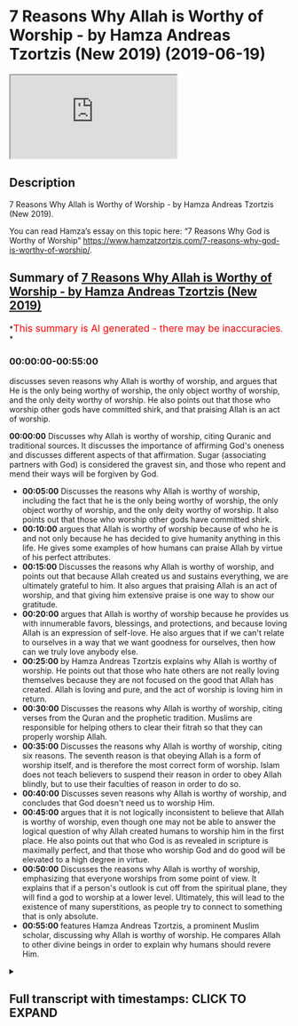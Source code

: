 # 7 Reasons Why Allah is Worthy of Worship - by Hamza Andreas Tzortzis (New 2019) (2019-06-19)

<iframe loading='lazy' allow='autoplay' src='https://www.youtube.com/embed/7GThORUJhf0'></iframe>

## Description

7 Reasons Why Allah is Worthy of Worship - by Hamza Andreas Tzortzis (New 2019).

You can read Hamza’s essay on this topic here: “7 Reasons Why God is Worthy of Worship” <https://www.hamzatzortzis.com/7-reasons-why-god-is-worthy-of-worship/>.

## Summary of [7 Reasons Why Allah is Worthy of Worship - by Hamza Andreas Tzortzis (New 2019)](https://www.youtube.com/watch?v=7GThORUJhf0)

*<span style="color:red; font-size:125%">This summary is AI generated - there may be inaccuracies</span>. *

### <a onclick="modifyYTiframeseektime('0')">00:00:00-00:55:00</a>

 discusses seven reasons why Allah is worthy of worship, and argues that He is the only being worthy of worship, the only object worthy of worship, and the only deity worthy of worship. He also points out that those who worship other gods have committed shirk, and that praising Allah is an act of worship.

**<a onclick="modifyYTiframeseektime('0')">00:00:00</a>** Discusses why Allah is worthy of worship, citing Quranic and traditional sources. It discusses the importance of affirming God's oneness and discusses different aspects of that affirmation. Sugar (associating partners with God) is considered the gravest sin, and those who repent and mend their ways will be forgiven by God.

* **<a onclick="modifyYTiframeseektime('300')">00:05:00</a>** Discusses the reasons why Allah is worthy of worship, including the fact that he is the only being worthy of worship, the only object worthy of worship, and the only deity worthy of worship. It also points out that those who worship other gods have committed shirk.
* **<a onclick="modifyYTiframeseektime('600')">00:10:00</a>** argues that Allah is worthy of worship because of who he is and not only because he has decided to give humanity anything in this life. He gives some examples of how humans can praise Allah by virtue of his perfect attributes.
* **<a onclick="modifyYTiframeseektime('900')">00:15:00</a>** Discusses the reasons why Allah is worthy of worship, and points out that because Allah created us and sustains everything, we are ultimately grateful to him. It also argues that praising Allah is an act of worship, and that giving him extensive praise is one way to show our gratitude.
* **<a onclick="modifyYTiframeseektime('1200')">00:20:00</a>** argues that Allah is worthy of worship because he provides us with innumerable favors, blessings, and protections, and because loving Allah is an expression of self-love. He also argues that if we can't relate to ourselves in a way that we want goodness for ourselves, then how can we truly love anybody else.
* **<a onclick="modifyYTiframeseektime('1500')">00:25:00</a>** by Hamza Andreas Tzortzis explains why Allah is worthy of worship. He points out that those who hate others are not really loving themselves because they are not focused on the good that Allah has created. Allah is loving and pure, and the act of worship is loving him in return.
* **<a onclick="modifyYTiframeseektime('1800')">00:30:00</a>** Discusses the reasons why Allah is worthy of worship, citing verses from the Quran and the prophetic tradition. Muslims are responsible for helping others to clear their fitrah so that they can properly worship Allah.
* **<a onclick="modifyYTiframeseektime('2100')">00:35:00</a>** Discusses the reasons why Allah is worthy of worship, citing six reasons. The seventh reason is that obeying Allah is a form of worship itself, and is therefore the most correct form of worship. Islam does not teach believers to suspend their reason in order to obey Allah blindly, but to use their faculties of reason in order to do so.
* **<a onclick="modifyYTiframeseektime('2400')">00:40:00</a>** Discusses seven reasons why Allah is worthy of worship, and concludes that God doesn't need us to worship Him.
* **<a onclick="modifyYTiframeseektime('2700')">00:45:00</a>** argues that it is not logically inconsistent to believe that Allah is worthy of worship, even though one may not be able to answer the logical question of why Allah created humans to worship him in the first place. He also points out that who God is as revealed in scripture is maximally perfect, and that those who worship God and do good will be elevated to a high degree in virtue.
* **<a onclick="modifyYTiframeseektime('3000')">00:50:00</a>** Discusses the reasons why Allah is worthy of worship, emphasizing that everyone worships from some point of view. It explains that if a person's outlook is cut off from the spiritual plane, they will find a god to worship at a lower level. Ultimately, this will lead to the existence of many superstitions, as people try to connect to something that is only absolute.
* **<a onclick="modifyYTiframeseektime('3300')">00:55:00</a>**  features Hamza Andreas Tzortzis, a prominent Muslim scholar, discussing why Allah is worthy of worship. He compares Allah to other divine beings in order to explain why humans should revere Him.

<details><summary><h2>Full transcript with timestamps: CLICK TO EXPAND</h2></summary>

<a onclick="modifyYTiframeseektime('6')">0:00:06</a> bismillahirrahmanirrahim in al  
<a onclick="modifyYTiframeseektime('8')">0:00:08</a> hamdulillah mostly that was my rasool  
<a onclick="modifyYTiframeseektime('10')">0:00:10</a> allah assalamu alaykum warahmatullahi  
<a onclick="modifyYTiframeseektime('11')">0:00:11</a> wabarakatuhu brothers and sisters and  
<a onclick="modifyYTiframeseektime('14')">0:00:14</a> friends today I want to talk about why  
<a onclick="modifyYTiframeseektime('17')">0:00:17</a> God why Allah is worthy of worship this  
<a onclick="modifyYTiframeseektime('22')">0:00:22</a> is an extremely important topic and very  
<a onclick="modifyYTiframeseektime('24')">0:00:24</a> close to my heart because when I started  
<a onclick="modifyYTiframeseektime('27')">0:00:27</a> to study this it really changed my  
<a onclick="modifyYTiframeseektime('30')">0:00:30</a> understanding of myself all my relations  
<a onclick="modifyYTiframeseektime('33')">0:00:33</a> with other people and significantly my  
<a onclick="modifyYTiframeseektime('37')">0:00:37</a> relationship with the one that created  
<a onclick="modifyYTiframeseektime('39')">0:00:39</a> me God  
<a onclick="modifyYTiframeseektime('40')">0:00:40</a> a loss of hannover to Allah glorified is  
<a onclick="modifyYTiframeseektime('43')">0:00:43</a> he and it's a very important topic  
<a onclick="modifyYTiframeseektime('46')">0:00:46</a> because according to the Islamic  
<a onclick="modifyYTiframeseektime('48')">0:00:48</a> spiritual tradition worshipping God is  
<a onclick="modifyYTiframeseektime('51')">0:00:51</a> our raison d'être  
<a onclick="modifyYTiframeseektime('53')">0:00:53</a> it's our reason for being it's our  
<a onclick="modifyYTiframeseektime('55')">0:00:55</a> reason for existence now what does  
<a onclick="modifyYTiframeseektime('58')">0:00:58</a> worship mean because words are vehicles  
<a onclick="modifyYTiframeseektime('62')">0:01:02</a> to meaning and sometimes we may use the  
<a onclick="modifyYTiframeseektime('66')">0:01:06</a> same words but have different meaning or  
<a onclick="modifyYTiframeseektime('67')">0:01:07</a> the connotations attached to it it's  
<a onclick="modifyYTiframeseektime('70')">0:01:10</a> very important for us to clarify what we  
<a onclick="modifyYTiframeseektime('72')">0:01:12</a> mean by worship because some people may  
<a onclick="modifyYTiframeseektime('75')">0:01:15</a> think it's okay we're going to church on  
<a onclick="modifyYTiframeseektime('77')">0:01:17</a> Sunday once a week no worship is a  
<a onclick="modifyYTiframeseektime('81')">0:01:21</a> profound deep concept in the Islamic  
<a onclick="modifyYTiframeseektime('84')">0:01:24</a> spiritual tradition worship entails the  
<a onclick="modifyYTiframeseektime('87')">0:01:27</a> following things number one to know God  
<a onclick="modifyYTiframeseektime('91')">0:01:31</a> to know Allah number two to love Allah  
<a onclick="modifyYTiframeseektime('95')">0:01:35</a> number three to obey Allah and within  
<a onclick="modifyYTiframeseektime('100')">0:01:40</a> that entails humility being humble  
<a onclick="modifyYTiframeseektime('103')">0:01:43</a> before the divine and number four to  
<a onclick="modifyYTiframeseektime('106')">0:01:46</a> direct and single out all acts of  
<a onclick="modifyYTiframeseektime('109')">0:01:49</a> worship to God alone and you are  
<a onclick="modifyYTiframeseektime('112')">0:01:52</a> directing the internal acts of worship  
<a onclick="modifyYTiframeseektime('115')">0:01:55</a> the acts of the heart and the external  
<a onclick="modifyYTiframeseektime('118')">0:01:58</a> acts of worship like the acts of the  
<a onclick="modifyYTiframeseektime('121')">0:02:01</a> limbs so to worship God is a very  
<a onclick="modifyYTiframeseektime('123')">0:02:03</a> comprehensive concept in the Islamic  
<a onclick="modifyYTiframeseektime('126')">0:02:06</a> spiritual tradition it means to know God  
<a onclick="modifyYTiframeseektime('129')">0:02:09</a> to love God to obey God and that entails  
<a onclick="modifyYTiframeseektime('132')">0:02:12</a> being humbled before the divine  
<a onclick="modifyYTiframeseektime('134')">0:02:14</a> and it means to single out all our acts  
<a onclick="modifyYTiframeseektime('138')">0:02:18</a> of worship to God alone our internal  
<a onclick="modifyYTiframeseektime('140')">0:02:20</a> acts of worship and our external acts of  
<a onclick="modifyYTiframeseektime('144')">0:02:24</a> worship now why I want to do is take you  
<a onclick="modifyYTiframeseektime('149')">0:02:29</a> through this kind of spiritual journey  
<a onclick="modifyYTiframeseektime('152')">0:02:32</a> and maybe existential journey to make  
<a onclick="modifyYTiframeseektime('155')">0:02:35</a> you understand what does it mean to know  
<a onclick="modifyYTiframeseektime('158')">0:02:38</a> Allah and when we focus on knowing Allah  
<a onclick="modifyYTiframeseektime('161')">0:02:41</a> it would basically provide us the key to  
<a onclick="modifyYTiframeseektime('164')">0:02:44</a> open the door to answer the question why  
<a onclick="modifyYTiframeseektime('167')">0:02:47</a> is Allah why is God worthy of worship  
<a onclick="modifyYTiframeseektime('169')">0:02:49</a> and then I want to give you around six  
<a onclick="modifyYTiframeseektime('172')">0:02:52</a> or seven arguments that are based on the  
<a onclick="modifyYTiframeseektime('174')">0:02:54</a> Quran and our spiritual tradition in  
<a onclick="modifyYTiframeseektime('177')">0:02:57</a> order for you to see worship in a  
<a onclick="modifyYTiframeseektime('179')">0:02:59</a> totally different way so the first thing  
<a onclick="modifyYTiframeseektime('182')">0:03:02</a> knowing Allah knowing God now when we're  
<a onclick="modifyYTiframeseektime('185')">0:03:05</a> talking about knowing Allah  
<a onclick="modifyYTiframeseektime('186')">0:03:06</a> we're really talking about affirming  
<a onclick="modifyYTiframeseektime('188')">0:03:08</a> God's oneness affirming the oneness of  
<a onclick="modifyYTiframeseektime('191')">0:03:11</a> Allah subhana wa ta'ala and this is  
<a onclick="modifyYTiframeseektime('195')">0:03:15</a> known in the Islamic tradition as tell  
<a onclick="modifyYTiframeseektime('198')">0:03:18</a> heed affirming oneness and there are  
<a onclick="modifyYTiframeseektime('201')">0:03:21</a> different aspects to affirming the  
<a onclick="modifyYTiframeseektime('203')">0:03:23</a> oneness of Allah the oneness of the  
<a onclick="modifyYTiframeseektime('204')">0:03:24</a> divine the first one is well we affirm  
<a onclick="modifyYTiframeseektime('208')">0:03:28</a> the oneness of his creativity we affirm  
<a onclick="modifyYTiframeseektime('212')">0:03:32</a> the oneness of his creative power  
<a onclick="modifyYTiframeseektime('215')">0:03:35</a> this means that Allah that God is the  
<a onclick="modifyYTiframeseektime('218')">0:03:38</a> only unique creator sustainer maintainer  
<a onclick="modifyYTiframeseektime('223')">0:03:43</a> and owner and master of everything that  
<a onclick="modifyYTiframeseektime('226')">0:03:46</a> exists this is what it means that we  
<a onclick="modifyYTiframeseektime('228')">0:03:48</a> affirm that Allah is the only unique  
<a onclick="modifyYTiframeseektime('231')">0:03:51</a> creator sustainer maintainer owner  
<a onclick="modifyYTiframeseektime('233')">0:03:53</a> fashioner master of everything that  
<a onclick="modifyYTiframeseektime('237')">0:03:57</a> exists now anyone who believes that  
<a onclick="modifyYTiframeseektime('240')">0:04:00</a> these descriptions of God can be shared  
<a onclick="modifyYTiframeseektime('242')">0:04:02</a> by any created thing they have deified  
<a onclick="modifyYTiframeseektime('246')">0:04:06</a> that thing and this in the Islamic  
<a onclick="modifyYTiframeseektime('248')">0:04:08</a> tradition is known as sugar which can be  
<a onclick="modifyYTiframeseektime('251')">0:04:11</a> loosely translated as associating  
<a onclick="modifyYTiframeseektime('254')">0:04:14</a> partners with God and a social  
<a onclick="modifyYTiframeseektime('257')">0:04:17</a> encounters with God is the gravest sin  
<a onclick="modifyYTiframeseektime('260')">0:04:20</a> you have closed the door to God's divine  
<a onclick="modifyYTiframeseektime('263')">0:04:23</a> mercy and guidance and if you die in  
<a onclick="modifyYTiframeseektime('266')">0:04:26</a> that state  
<a onclick="modifyYTiframeseektime('267')">0:04:27</a> and you are eligible for eternal  
<a onclick="modifyYTiframeseektime('271')">0:04:31</a> destruction  
<a onclick="modifyYTiframeseektime('273')">0:04:33</a> however if people do they do  
<a onclick="modifyYTiframeseektime('277')">0:04:37</a> associate partners with God and they  
<a onclick="modifyYTiframeseektime('279')">0:04:39</a> repent and mend their ways and they open  
<a onclick="modifyYTiframeseektime('282')">0:04:42</a> the door to God's mercy and forgiveness  
<a onclick="modifyYTiframeseektime('285')">0:04:45</a> then they will be forgiven God willing  
<a onclick="modifyYTiframeseektime('288')">0:04:48</a> so anyone who attributes these  
<a onclick="modifyYTiframeseektime('292')">0:04:52</a> descriptions to anything other than God  
<a onclick="modifyYTiframeseektime('294')">0:04:54</a> has defied that thing and they have  
<a onclick="modifyYTiframeseektime('297')">0:04:57</a> committed sugar which is associated with  
<a onclick="modifyYTiframeseektime('299')">0:04:59</a> God which is the most gravest sin the  
<a onclick="modifyYTiframeseektime('302')">0:05:02</a> second aspect I want to talk about is  
<a onclick="modifyYTiframeseektime('304')">0:05:04</a> the oneness of God's names and  
<a onclick="modifyYTiframeseektime('306')">0:05:06</a> attributes the oneness of Allah names  
<a onclick="modifyYTiframeseektime('309')">0:05:09</a> and attributes there's a few things you  
<a onclick="modifyYTiframeseektime('311')">0:05:11</a> need to understand here firstly we  
<a onclick="modifyYTiframeseektime('313')">0:05:13</a> affirm that God has names and attributes  
<a onclick="modifyYTiframeseektime('315')">0:05:15</a> for example Allah describes himself in  
<a onclick="modifyYTiframeseektime('318')">0:05:18</a> the Quran he says he's a right man he is  
<a onclick="modifyYTiframeseektime('322')">0:05:22</a> the intensely merciful he is r-rahim he  
<a onclick="modifyYTiframeseektime('325')">0:05:25</a> is especially merciful he is al wudood  
<a onclick="modifyYTiframeseektime('328')">0:05:28</a> he is the loving he is al Hakim the wise  
<a onclick="modifyYTiframeseektime('332')">0:05:32</a> he is Allah aleem the knowing his al  
<a onclick="modifyYTiframeseektime('336')">0:05:36</a> bara he is the source of all goodness  
<a onclick="modifyYTiframeseektime('337')">0:05:37</a> his Latif he is the subtle and so on and  
<a onclick="modifyYTiframeseektime('341')">0:05:41</a> so forth so we affirm gods names and  
<a onclick="modifyYTiframeseektime('343')">0:05:43</a> attributes however we also affirm their  
<a onclick="modifyYTiframeseektime('347')">0:05:47</a> transcendent nature the Quran says LASIK  
<a onclick="modifyYTiframeseektime('351')">0:05:51</a> a measely he/she there is nothing like  
<a onclick="modifyYTiframeseektime('354')">0:05:54</a> God there is nothing like him he is  
<a onclick="modifyYTiframeseektime('358')">0:05:58</a> unique he is transcendent so from this  
<a onclick="modifyYTiframeseektime('362')">0:06:02</a> point of view we affirm gods names and  
<a onclick="modifyYTiframeseektime('364')">0:06:04</a> attributes and we affirm their  
<a onclick="modifyYTiframeseektime('365')">0:06:05</a> transcendent nature  
<a onclick="modifyYTiframeseektime('367')">0:06:07</a> significantly when it comes to gods  
<a onclick="modifyYTiframeseektime('369')">0:06:09</a> names and attributes we also affirm that  
<a onclick="modifyYTiframeseektime('371')">0:06:11</a> they are perfect without any deficiency  
<a onclick="modifyYTiframeseektime('374')">0:06:14</a> and flaw  
<a onclick="modifyYTiframeseektime('375')">0:06:15</a> in actual fact we believe they are  
<a onclick="modifyYTiframeseektime('377')">0:06:17</a> maximally perfect this means that they  
<a onclick="modifyYTiframeseektime('380')">0:06:20</a> are to the highest degree possible  
<a onclick="modifyYTiframeseektime('382')">0:06:22</a> without any deficiency and without any  
<a onclick="modifyYTiframeseektime('385')">0:06:25</a> floor and they are transcendent this is  
<a onclick="modifyYTiframeseektime('388')">0:06:28</a> God's names and attributes so when we  
<a onclick="modifyYTiframeseektime('390')">0:06:30</a> say God is Allah dude coming from the  
<a onclick="modifyYTiframeseektime('392')">0:06:32</a> Arabic word would which means a loving  
<a onclick="modifyYTiframeseektime('394')">0:06:34</a> that is giving we believe God's love is  
<a onclick="modifyYTiframeseektime('396')">0:06:36</a> the highest form of love it's a  
<a onclick="modifyYTiframeseektime('399')">0:06:39</a> maximally perfect is to the  
<a onclick="modifyYTiframeseektime('401')">0:06:41</a> degree possible and it's transcendent  
<a onclick="modifyYTiframeseektime('403')">0:06:43</a> now the one who compares these names and  
<a onclick="modifyYTiframeseektime('407')">0:06:47</a> attributes to creation they have  
<a onclick="modifyYTiframeseektime('409')">0:06:49</a> committed humanization and this is also  
<a onclick="modifyYTiframeseektime('411')">0:06:51</a> shirk which is associated with God which  
<a onclick="modifyYTiframeseektime('415')">0:06:55</a> is the gravest sin so miss repeat the  
<a onclick="modifyYTiframeseektime('417')">0:06:57</a> one who compares these names and  
<a onclick="modifyYTiframeseektime('418')">0:06:58</a> attributes to creation has committed  
<a onclick="modifyYTiframeseektime('421')">0:07:01</a> humanization so for example if we say  
<a onclick="modifyYTiframeseektime('423')">0:07:03</a> well God is loving just like Mawson  
<a onclick="modifyYTiframeseektime('427')">0:07:07</a> right then that's going to be a major  
<a onclick="modifyYTiframeseektime('429')">0:07:09</a> problem because what you've done you've  
<a onclick="modifyYTiframeseektime('431')">0:07:11</a> humanized gods and gods names and  
<a onclick="modifyYTiframeseektime('433')">0:07:13</a> attributes although to understand the  
<a onclick="modifyYTiframeseektime('435')">0:07:15</a> oneness of his name's and attributes you  
<a onclick="modifyYTiframeseektime('436')">0:07:16</a> have to affirm that they are  
<a onclick="modifyYTiframeseektime('437')">0:07:17</a> transcendent and maximally perfect the  
<a onclick="modifyYTiframeseektime('440')">0:07:20</a> meaning that you compare them with  
<a onclick="modifyYTiframeseektime('441')">0:07:21</a> anything in creation you have diminish  
<a onclick="modifyYTiframeseektime('444')">0:07:24</a> them from that point of view and the  
<a onclick="modifyYTiframeseektime('445')">0:07:25</a> Islamic spiritual tradition teaches us  
<a onclick="modifyYTiframeseektime('447')">0:07:27</a> that this is should this is associating  
<a onclick="modifyYTiframeseektime('451')">0:07:31</a> partners with the divine also the one  
<a onclick="modifyYTiframeseektime('455')">0:07:35</a> who compares any created thing to God  
<a onclick="modifyYTiframeseektime('458')">0:07:38</a> has committed deification and that is  
<a onclick="modifyYTiframeseektime('461')">0:07:41</a> also shirk associating partners with God  
<a onclick="modifyYTiframeseektime('465')">0:07:45</a> for example if I said that Marcin is  
<a onclick="modifyYTiframeseektime('469')">0:07:49</a> loving just like God Marcin is loving  
<a onclick="modifyYTiframeseektime('474')">0:07:54</a> just like God then we have the same  
<a onclick="modifyYTiframeseektime('477')">0:07:57</a> problem we have ADEA fide Marcin okay  
<a onclick="modifyYTiframeseektime('480')">0:08:00</a> and both of these things I just spoke  
<a onclick="modifyYTiframeseektime('483')">0:08:03</a> about in terms of comparing the names  
<a onclick="modifyYTiframeseektime('486')">0:08:06</a> and attributes to creation and comparing  
<a onclick="modifyYTiframeseektime('488')">0:08:08</a> a create thing to God both of those  
<a onclick="modifyYTiframeseektime('490')">0:08:10</a> things are shirk associating partners  
<a onclick="modifyYTiframeseektime('492')">0:08:12</a> with the divine the final aspect of  
<a onclick="modifyYTiframeseektime('496')">0:08:16</a> God's one as I want to focus on is the  
<a onclick="modifyYTiframeseektime('498')">0:08:18</a> oneness of his divinity the oneness of  
<a onclick="modifyYTiframeseektime('501')">0:08:21</a> his divinity which is something that  
<a onclick="modifyYTiframeseektime('502')">0:08:22</a> we're going to be focusing on in the  
<a onclick="modifyYTiframeseektime('504')">0:08:24</a> rest of today's lecture the oneness of  
<a onclick="modifyYTiframeseektime('507')">0:08:27</a> God's divinity of Allah's divinity  
<a onclick="modifyYTiframeseektime('510')">0:08:30</a> basically means that Allah is the only  
<a onclick="modifyYTiframeseektime('513')">0:08:33</a> being worthy of worship Allah is the  
<a onclick="modifyYTiframeseektime('515')">0:08:35</a> only object worthy of worship he's the  
<a onclick="modifyYTiframeseektime('517')">0:08:37</a> only date worthy of worship and  
<a onclick="modifyYTiframeseektime('519')">0:08:39</a> interestingly the name Allah according  
<a onclick="modifyYTiframeseektime('522')">0:08:42</a> to some Arabic linguist say say that it  
<a onclick="modifyYTiframeseektime('525')">0:08:45</a> comes from the words al Ilah which means  
<a onclick="modifyYTiframeseektime('527')">0:08:47</a> the deity the object of worship so we  
<a onclick="modifyYTiframeseektime('531')">0:08:51</a> believe that God is the only one that is  
<a onclick="modifyYTiframeseektime('533')">0:08:53</a> worthy of our utmost  
<a onclick="modifyYTiframeseektime('535')">0:08:55</a> obedience love prayers extensive praise  
<a onclick="modifyYTiframeseektime('539')">0:08:59</a> ultimate gratitude and here's the only  
<a onclick="modifyYTiframeseektime('542')">0:09:02</a> deity worthy of worship and all acts of  
<a onclick="modifyYTiframeseektime('545')">0:09:05</a> worship must be singled out and directed  
<a onclick="modifyYTiframeseektime('548')">0:09:08</a> to him alone and these acts of worship  
<a onclick="modifyYTiframeseektime('549')">0:09:09</a> include the actions of the heart and the  
<a onclick="modifyYTiframeseektime('552')">0:09:12</a> actions of the limbs now and this is  
<a onclick="modifyYTiframeseektime('554')">0:09:14</a> very important  
<a onclick="modifyYTiframeseektime('555')">0:09:15</a> someone who directs acts of worship to  
<a onclick="modifyYTiframeseektime('557')">0:09:17</a> other than Allah and the one who seeks  
<a onclick="modifyYTiframeseektime('560')">0:09:20</a> reward from other than Allah in terms of  
<a onclick="modifyYTiframeseektime('563')">0:09:23</a> acts of worship has associated partners  
<a onclick="modifyYTiframeseektime('567')">0:09:27</a> with him has committed shirk as we said  
<a onclick="modifyYTiframeseektime('569')">0:09:29</a> which is the gravest gravest sin so I  
<a onclick="modifyYTiframeseektime('573')">0:09:33</a> think now we're ready to talk about well  
<a onclick="modifyYTiframeseektime('575')">0:09:35</a> why is God worthy of worship  
<a onclick="modifyYTiframeseektime('577')">0:09:37</a> why dedicate our acts of worship to God  
<a onclick="modifyYTiframeseektime('581')">0:09:41</a> alone and I want to talk about six or  
<a onclick="modifyYTiframeseektime('583')">0:09:43</a> seven arguments which can be found in  
<a onclick="modifyYTiframeseektime('585')">0:09:45</a> the Islamic spiritual spiritual  
<a onclick="modifyYTiframeseektime('587')">0:09:47</a> tradition and many of them can be found  
<a onclick="modifyYTiframeseektime('589')">0:09:49</a> in the Quran point number one reason  
<a onclick="modifyYTiframeseektime('593')">0:09:53</a> number one God is worthy of worship by  
<a onclick="modifyYTiframeseektime('599')">0:09:59</a> virtue of who he is  
<a onclick="modifyYTiframeseektime('600')">0:10:00</a> let me repeat in a different way God's  
<a onclick="modifyYTiframeseektime('604')">0:10:04</a> right to worship is a necessary fact of  
<a onclick="modifyYTiframeseektime('606')">0:10:06</a> his existence this is the main reason  
<a onclick="modifyYTiframeseektime('611')">0:10:11</a> well not the main reason but it's the  
<a onclick="modifyYTiframeseektime('612')">0:10:12</a> first reason I want to give you why  
<a onclick="modifyYTiframeseektime('614')">0:10:14</a> Allah is worthy of worship Allah is  
<a onclick="modifyYTiframeseektime('617')">0:10:17</a> worthy of worship by virtue of who he is  
<a onclick="modifyYTiframeseektime('620')">0:10:20</a> and not necessarily by virtue of the  
<a onclick="modifyYTiframeseektime('623')">0:10:23</a> fact that he's decided to give us  
<a onclick="modifyYTiframeseektime('625')">0:10:25</a> anything in this life Allah says in the  
<a onclick="modifyYTiframeseektime('628')">0:10:28</a> Quranic chapter 20 verse 14 indeed I am  
<a onclick="modifyYTiframeseektime('631')">0:10:31</a> God I am Allah there is no deity except  
<a onclick="modifyYTiframeseektime('635')">0:10:35</a> me so worship me and establish prayer  
<a onclick="modifyYTiframeseektime('637')">0:10:37</a> for my remembrance so Allah is telling  
<a onclick="modifyYTiframeseektime('640')">0:10:40</a> us in the Quran that he is worthy of  
<a onclick="modifyYTiframeseektime('643')">0:10:43</a> worship because of who he is and not  
<a onclick="modifyYTiframeseektime('646')">0:10:46</a> only and not necessarily because he's  
<a onclick="modifyYTiframeseektime('648')">0:10:48</a> decided to give us anything in this  
<a onclick="modifyYTiframeseektime('650')">0:10:50</a> world let me give you some four  
<a onclick="modifyYTiframeseektime('653')">0:10:53</a> experiments or some examples think about  
<a onclick="modifyYTiframeseektime('656')">0:10:56</a> for example your favorite poet think  
<a onclick="modifyYTiframeseektime('658')">0:10:58</a> about maybe you Rumi  
<a onclick="modifyYTiframeseektime('659')">0:10:59</a> apparently Rumi said to the nearest  
<a onclick="modifyYTiframeseektime('663')">0:11:03</a> effect that lovers they don't really  
<a onclick="modifyYTiframeseektime('666')">0:11:06</a> fall in love they were already in love  
<a onclick="modifyYTiframeseektime('669')">0:11:09</a> for they met wow isn't that amazing or  
<a onclick="modifyYTiframeseektime('670')">0:11:10</a> iqbal the poet of the east he said this  
<a onclick="modifyYTiframeseektime('673')">0:11:13</a> one frustration the prostration to God  
<a onclick="modifyYTiframeseektime('675')">0:11:15</a> this one frustration that you find so  
<a onclick="modifyYTiframeseektime('678')">0:11:18</a> difficult frees you from a thousand  
<a onclick="modifyYTiframeseektime('680')">0:11:20</a> frustrations Wow  
<a onclick="modifyYTiframeseektime('682')">0:11:22</a> you know because servitude to the divine  
<a onclick="modifyYTiframeseektime('686')">0:11:26</a> breaks the shackles to the servitude to  
<a onclick="modifyYTiframeseektime('689')">0:11:29</a> the ephemeral nature of the world  
<a onclick="modifyYTiframeseektime('690')">0:11:30</a> materialism and just the ego  
<a onclick="modifyYTiframeseektime('693')">0:11:33</a> now you hearing this you're probably  
<a onclick="modifyYTiframeseektime('695')">0:11:35</a> thinking wow that's amazing  
<a onclick="modifyYTiframeseektime('697')">0:11:37</a> exactly maybe you stood up and gave a  
<a onclick="modifyYTiframeseektime('700')">0:11:40</a> standing ovation or you said Bravo  
<a onclick="modifyYTiframeseektime('702')">0:11:42</a> something happened in your heart when  
<a onclick="modifyYTiframeseektime('704')">0:11:44</a> you listen to your favorite poet you are  
<a onclick="modifyYTiframeseektime('706')">0:11:46</a> compelled to give you praise to those  
<a onclick="modifyYTiframeseektime('709')">0:11:49</a> poets by virtue of their poetic  
<a onclick="modifyYTiframeseektime('712')">0:11:52</a> attributes let me give another example  
<a onclick="modifyYTiframeseektime('715')">0:11:55</a> take for example your favorite wrestler  
<a onclick="modifyYTiframeseektime('718')">0:11:58</a> if your rest submits his opponent would  
<a onclick="modifyYTiframeseektime('721')">0:12:01</a> you do you may stand you may scream you  
<a onclick="modifyYTiframeseektime('724')">0:12:04</a> say wow brilliant amazing Bravo clap the  
<a onclick="modifyYTiframeseektime('729')">0:12:09</a> point is you are praising that wrestler  
<a onclick="modifyYTiframeseektime('732')">0:12:12</a> by virtue of his wrestling attributes  
<a onclick="modifyYTiframeseektime('735')">0:12:15</a> his wrestling skills we do this with  
<a onclick="modifyYTiframeseektime('737')">0:12:17</a> soccer with football right when we see  
<a onclick="modifyYTiframeseektime('739')">0:12:19</a> our favorite football player like Messi  
<a onclick="modifyYTiframeseektime('741')">0:12:21</a> or Ronaldo and they do some amazing  
<a onclick="modifyYTiframeseektime('744')">0:12:24</a> skill and they score a great goal you're  
<a onclick="modifyYTiframeseektime('746')">0:12:26</a> like wow that was amazing why did you  
<a onclick="modifyYTiframeseektime('749')">0:12:29</a> react that way because something is  
<a onclick="modifyYTiframeseektime('751')">0:12:31</a> compelled in your heart to give due  
<a onclick="modifyYTiframeseektime('753')">0:12:33</a> praise to Messi or Ronaldo by virtue of  
<a onclick="modifyYTiframeseektime('758')">0:12:38</a> their football skills now interestingly  
<a onclick="modifyYTiframeseektime('760')">0:12:40</a> order these examples I've given you only  
<a onclick="modifyYTiframeseektime('762')">0:12:42</a> these examples I have given you they  
<a onclick="modifyYTiframeseektime('764')">0:12:44</a> don't directly benefit you in any way in  
<a onclick="modifyYTiframeseektime('766')">0:12:46</a> any major way but yet you still give  
<a onclick="modifyYTiframeseektime('769')">0:12:49</a> them praise by virtue of who they are by  
<a onclick="modifyYTiframeseektime('772')">0:12:52</a> virtue of their attributes so if it's  
<a onclick="modifyYTiframeseektime('775')">0:12:55</a> true that you do this and these things  
<a onclick="modifyYTiframeseektime('779')">0:12:59</a> they don't have perfect attributes these  
<a onclick="modifyYTiframeseektime('782')">0:13:02</a> things are deficient and flawed in some  
<a onclick="modifyYTiframeseektime('784')">0:13:04</a> way then what does it mean about  
<a onclick="modifyYTiframeseektime('787')">0:13:07</a> praising Allah whose names and  
<a onclick="modifyYTiframeseektime('789')">0:13:09</a> attributes are maximally perfect with no  
<a onclick="modifyYTiframeseektime('792')">0:13:12</a> deficiency and no flaw it means he  
<a onclick="modifyYTiframeseektime('796')">0:13:16</a> deserves the most extensive form of  
<a onclick="modifyYTiframeseektime('799')">0:13:19</a> praise Allah says in the Quran  
<a onclick="modifyYTiframeseektime('802')">0:13:22</a> first chapter surah al-fatihah the  
<a onclick="modifyYTiframeseektime('805')">0:13:25</a> chapter the opening Allah says and Hindu  
<a onclick="modifyYTiframeseektime('809')">0:13:29</a> lillahi rabbil alameen all the perfect  
<a onclick="modifyYTiframeseektime('812')">0:13:32</a> praise extensive praise and gratitude  
<a onclick="modifyYTiframeseektime('814')">0:13:34</a> belongs to the Lord of everything that  
<a onclick="modifyYTiframeseektime('816')">0:13:36</a> exists not because he has given  
<a onclick="modifyYTiframeseektime('818')">0:13:38</a> something to us yes we should praise him  
<a onclick="modifyYTiframeseektime('821')">0:13:41</a> and thank him for that but from this  
<a onclick="modifyYTiframeseektime('823')">0:13:43</a> point of view he deserves extensive  
<a onclick="modifyYTiframeseektime('825')">0:13:45</a> praise by virtue of who he is just look  
<a onclick="modifyYTiframeseektime('829')">0:13:49</a> at the universe brothers and sisters and  
<a onclick="modifyYTiframeseektime('831')">0:13:51</a> friends it's an interplay of divine  
<a onclick="modifyYTiframeseektime('834')">0:13:54</a> names and attributes this the  
<a onclick="modifyYTiframeseektime('838')">0:13:58</a> mathematical structures in the universe  
<a onclick="modifyYTiframeseektime('840')">0:14:00</a> the fact that we have rational minds  
<a onclick="modifyYTiframeseektime('842')">0:14:02</a> that can perform rational insights that  
<a onclick="modifyYTiframeseektime('845')">0:14:05</a> we have inner subjective conscious  
<a onclick="modifyYTiframeseektime('847')">0:14:07</a> experiences the fact that we're  
<a onclick="modifyYTiframeseektime('849')">0:14:09</a> conscious that we kind of have this in a  
<a onclick="modifyYTiframeseektime('851')">0:14:11</a> subjective conscious experience known as  
<a onclick="modifyYTiframeseektime('854')">0:14:14</a> phenomenal experience we could have this  
<a onclick="modifyYTiframeseektime('858')">0:14:18</a> but apparently comes from dead non  
<a onclick="modifyYTiframeseektime('861')">0:14:21</a> conscious physical processes the point  
<a onclick="modifyYTiframeseektime('865')">0:14:25</a> is we live in an amazing universe and  
<a onclick="modifyYTiframeseektime('867')">0:14:27</a> it's a it's a manifestation interplay of  
<a onclick="modifyYTiframeseektime('869')">0:14:29</a> God's divine names and attributes and  
<a onclick="modifyYTiframeseektime('872')">0:14:32</a> God's names and attributes are perfect  
<a onclick="modifyYTiframeseektime('875')">0:14:35</a> they have no deficiency or flaw  
<a onclick="modifyYTiframeseektime('878')">0:14:38</a> they are maximally perfect to the  
<a onclick="modifyYTiframeseektime('880')">0:14:40</a> highest degree possible and they're  
<a onclick="modifyYTiframeseektime('881')">0:14:41</a> transcendent so if you come if we can  
<a onclick="modifyYTiframeseektime('884')">0:14:44</a> praise poets soccer players football  
<a onclick="modifyYTiframeseektime('888')">0:14:48</a> players wrestlers by virtue because of  
<a onclick="modifyYTiframeseektime('891')">0:14:51</a> the name of their attributes the  
<a onclick="modifyYTiframeseektime('893')">0:14:53</a> attribute of being a good wrestler or  
<a onclick="modifyYTiframeseektime('895')">0:14:55</a> good poet or a great poet or a good  
<a onclick="modifyYTiframeseektime('897')">0:14:57</a> football player  
<a onclick="modifyYTiframeseektime('898')">0:14:58</a> even though they are contingent they're  
<a onclick="modifyYTiframeseektime('901')">0:15:01</a> dependent they're not perfect they have  
<a onclick="modifyYTiframeseektime('903')">0:15:03</a> deficiency on floor then what does it  
<a onclick="modifyYTiframeseektime('905')">0:15:05</a> mean about praising the divine praising  
<a onclick="modifyYTiframeseektime('907')">0:15:07</a> Allah that's why Muslims we say Allahu  
<a onclick="modifyYTiframeseektime('910')">0:15:10</a> Akbar  
<a onclick="modifyYTiframeseektime('911')">0:15:11</a> right Allah is greater so Allah is  
<a onclick="modifyYTiframeseektime('917')">0:15:17</a> worthy of worship by virtue of who he is  
<a onclick="modifyYTiframeseektime('919')">0:15:19</a> now before I go into the second point is  
<a onclick="modifyYTiframeseektime('921')">0:15:21</a> very important for everyone to  
<a onclick="modifyYTiframeseektime('922')">0:15:22</a> understand especially as Muslims  
<a onclick="modifyYTiframeseektime('924')">0:15:24</a> especially those people who want to  
<a onclick="modifyYTiframeseektime('926')">0:15:26</a> become Muslim and they want to  
<a onclick="modifyYTiframeseektime('927')">0:15:27</a> understand worship properly that we do  
<a onclick="modifyYTiframeseektime('929')">0:15:29</a> not have a transactional relationship  
<a onclick="modifyYTiframeseektime('931')">0:15:31</a> with God we many of us have a  
<a onclick="modifyYTiframeseektime('933')">0:15:33</a> transactional relationship with the  
<a onclick="modifyYTiframeseektime('935')">0:15:35</a> divine as if  
<a onclick="modifyYTiframeseektime('936')">0:15:36</a> both peers right God give you something  
<a onclick="modifyYTiframeseektime('939')">0:15:39</a> you like you give him some worship this  
<a onclick="modifyYTiframeseektime('942')">0:15:42</a> is not the Islamic spiritual tradition  
<a onclick="modifyYTiframeseektime('944')">0:15:44</a> first the foremost will not peers with  
<a onclick="modifyYTiframeseektime('947')">0:15:47</a> the divine he created us he is our Rob  
<a onclick="modifyYTiframeseektime('949')">0:15:49</a> our master our Lord our loving Lord we  
<a onclick="modifyYTiframeseektime('952')">0:15:52</a> are his servants and slaves he is our  
<a onclick="modifyYTiframeseektime('956')">0:15:56</a> master and we are his servant and his  
<a onclick="modifyYTiframeseektime('961')">0:16:01</a> slave so from this point of view there  
<a onclick="modifyYTiframeseektime('964')">0:16:04</a> is no peer here and what's very  
<a onclick="modifyYTiframeseektime('966')">0:16:06</a> important to understand is that if we  
<a onclick="modifyYTiframeseektime('968')">0:16:08</a> understand this point that Allah is  
<a onclick="modifyYTiframeseektime('970')">0:16:10</a> worthy of worship God is worthy of  
<a onclick="modifyYTiframeseektime('971')">0:16:11</a> worship because of who he is and not  
<a onclick="modifyYTiframeseektime('973')">0:16:13</a> necessarily what has given us then even  
<a onclick="modifyYTiframeseektime('975')">0:16:15</a> if we don't get what we want a life  
<a onclick="modifyYTiframeseektime('977')">0:16:17</a> still worthy of worship in actual fact  
<a onclick="modifyYTiframeseektime('979')">0:16:19</a> if the whole universe were to worship  
<a onclick="modifyYTiframeseektime('981')">0:16:21</a> Him it would not increase in his majesty  
<a onclick="modifyYTiframeseektime('983')">0:16:23</a> and bounty if the whole universe were to  
<a onclick="modifyYTiframeseektime('985')">0:16:25</a> not worship him  
<a onclick="modifyYTiframeseektime('986')">0:16:26</a> it will not decrease in his majesty and  
<a onclick="modifyYTiframeseektime('988')">0:16:28</a> bounty such is Allah such is God he is  
<a onclick="modifyYTiframeseektime('991')">0:16:31</a> worthy of worship because of who he is  
<a onclick="modifyYTiframeseektime('993')">0:16:33</a> and not necessarily you know because he  
<a onclick="modifyYTiframeseektime('996')">0:16:36</a> because he's given us anything so we  
<a onclick="modifyYTiframeseektime('998')">0:16:38</a> shouldn't have a transactional  
<a onclick="modifyYTiframeseektime('999')">0:16:39</a> relationship with the divine from that  
<a onclick="modifyYTiframeseektime('1002')">0:16:42</a> point of view yes he deserves thanks and  
<a onclick="modifyYTiframeseektime('1004')">0:16:44</a> gratitude which is which are forms of  
<a onclick="modifyYTiframeseektime('1006')">0:16:46</a> worship because of the things that has  
<a onclick="modifyYTiframeseektime('1008')">0:16:48</a> given us but it's not primarily because  
<a onclick="modifyYTiframeseektime('1010')">0:16:50</a> of that well that's not the only reason  
<a onclick="modifyYTiframeseektime('1012')">0:16:52</a> because we could end up with the crumbs  
<a onclick="modifyYTiframeseektime('1015')">0:16:55</a> of the universe but he still deserves  
<a onclick="modifyYTiframeseektime('1017')">0:16:57</a> extensive praise so Allah is worthy of  
<a onclick="modifyYTiframeseektime('1021')">0:17:01</a> worship because of who he is he deserves  
<a onclick="modifyYTiframeseektime('1023')">0:17:03</a> extensive praise and that is a form of  
<a onclick="modifyYTiframeseektime('1025')">0:17:05</a> worship second point God has created us  
<a onclick="modifyYTiframeseektime('1030')">0:17:10</a> and sustains everything allah says in  
<a onclick="modifyYTiframeseektime('1032')">0:17:12</a> the quran chapter 35 verse 3 o mankind  
<a onclick="modifyYTiframeseektime('1036')">0:17:16</a> remember the favor of god upon you is  
<a onclick="modifyYTiframeseektime('1038')">0:17:18</a> there any creator other than god who  
<a onclick="modifyYTiframeseektime('1040')">0:17:20</a> provides for you from the heaven on  
<a onclick="modifyYTiframeseektime('1043')">0:17:23</a> earth there is no data except him so how  
<a onclick="modifyYTiframeseektime('1046')">0:17:26</a> are you deluded so let's zoom in on this  
<a onclick="modifyYTiframeseektime('1048')">0:17:28</a> point allah is worthy of worship because  
<a onclick="modifyYTiframeseektime('1051')">0:17:31</a> he created us ok what does that mean  
<a onclick="modifyYTiframeseektime('1053')">0:17:33</a> well listen to this very carefully Allah  
<a onclick="modifyYTiframeseektime('1059')">0:17:39</a> God gives us something at every moment  
<a onclick="modifyYTiframeseektime('1064')">0:17:44</a> of our existence that we don't earn own  
<a onclick="modifyYTiframeseektime('1068')">0:17:48</a> or do  
<a onclick="modifyYTiframeseektime('1069')">0:17:49</a> deserve yeah it's priceless let me  
<a onclick="modifyYTiframeseektime('1073')">0:17:53</a> repeat  
<a onclick="modifyYTiframeseektime('1073')">0:17:53</a> God gives us something at every moment  
<a onclick="modifyYTiframeseektime('1076')">0:17:56</a> of our existence that we don't earn own  
<a onclick="modifyYTiframeseektime('1079')">0:17:59</a> and deserve by it's priceless and this  
<a onclick="modifyYTiframeseektime('1081')">0:18:01</a> thing is this conscious moment and the  
<a onclick="modifyYTiframeseektime('1084')">0:18:04</a> next conscious moment and every  
<a onclick="modifyYTiframeseektime('1086')">0:18:06</a> conscious moment of our existence life  
<a onclick="modifyYTiframeseektime('1091')">0:18:11</a> is a priceless gift if I were to say to  
<a onclick="modifyYTiframeseektime('1094')">0:18:14</a> you have 10 minutes left to live but to  
<a onclick="modifyYTiframeseektime('1096')">0:18:16</a> get another 10 days you have to give me  
<a onclick="modifyYTiframeseektime('1097')">0:18:17</a> all of your wealth you will give me all  
<a onclick="modifyYTiframeseektime('1099')">0:18:19</a> of your worth it's a priceless gift and  
<a onclick="modifyYTiframeseektime('1103')">0:18:23</a> we receive it freely at every moment of  
<a onclick="modifyYTiframeseektime('1105')">0:18:25</a> our existence and we don't earn it own  
<a onclick="modifyYTiframeseektime('1107')">0:18:27</a> it or deserve it we can't even create a  
<a onclick="modifyYTiframeseektime('1109')">0:18:29</a> fly so if that's the case we receive  
<a onclick="modifyYTiframeseektime('1114')">0:18:34</a> something that is priceless for free but  
<a onclick="modifyYTiframeseektime('1117')">0:18:37</a> we don't earn own or deserve how should  
<a onclick="modifyYTiframeseektime('1119')">0:18:39</a> it make us feel grateful ultimately  
<a onclick="modifyYTiframeseektime('1125')">0:18:45</a> grateful for every conscious moment for  
<a onclick="modifyYTiframeseektime('1132')">0:18:52</a> every conscious moment for life and the  
<a onclick="modifyYTiframeseektime('1135')">0:18:55</a> potential to use this life we must be  
<a onclick="modifyYTiframeseektime('1139')">0:18:59</a> ultimately grateful because we receive  
<a onclick="modifyYTiframeseektime('1141')">0:19:01</a> something free that is priceless every  
<a onclick="modifyYTiframeseektime('1144')">0:19:04</a> moment of our existence that we don't  
<a onclick="modifyYTiframeseektime('1146')">0:19:06</a> earn own or necessarily deserve and  
<a onclick="modifyYTiframeseektime('1148')">0:19:08</a> having utmost gratitude ultimate  
<a onclick="modifyYTiframeseektime('1152')">0:19:12</a> gratitude towards the divine is an act  
<a onclick="modifyYTiframeseektime('1154')">0:19:14</a> of worship just like what we mentioned  
<a onclick="modifyYTiframeseektime('1156')">0:19:16</a> previously we must give him extensive  
<a onclick="modifyYTiframeseektime('1157')">0:19:17</a> praise that's a act of worship and  
<a onclick="modifyYTiframeseektime('1160')">0:19:20</a> ultimate gratitude is also an act of  
<a onclick="modifyYTiframeseektime('1163')">0:19:23</a> worship also we have to understand here  
<a onclick="modifyYTiframeseektime('1166')">0:19:26</a> that since allies are created he  
<a onclick="modifyYTiframeseektime('1168')">0:19:28</a> sustains everything and we are dependent  
<a onclick="modifyYTiframeseektime('1170')">0:19:30</a> on him alone  
<a onclick="modifyYTiframeseektime('1171')">0:19:31</a> Allah is Allah he he is the independent  
<a onclick="modifyYTiframeseektime('1174')">0:19:34</a> the free the rich if you like and we are  
<a onclick="modifyYTiframeseektime('1178')">0:19:38</a> dependent on him think about when we  
<a onclick="modifyYTiframeseektime('1181')">0:19:41</a> were born we couldn't lift our necks we  
<a onclick="modifyYTiframeseektime('1184')">0:19:44</a> couldn't feed ourselves we couldn't even  
<a onclick="modifyYTiframeseektime('1186')">0:19:46</a> wipe her own posterior we were dependent  
<a onclick="modifyYTiframeseektime('1188')">0:19:48</a> on others and all those things are  
<a onclick="modifyYTiframeseektime('1191')">0:19:51</a> ultimately dependent on the divine even  
<a onclick="modifyYTiframeseektime('1194')">0:19:54</a> our existence today our existence today  
<a onclick="modifyYTiframeseektime('1197')">0:19:57</a> the fact that we breathe and we can eat  
<a onclick="modifyYTiframeseektime('1199')">0:19:59</a> and we can do so many things because  
<a onclick="modifyYTiframeseektime('1202')">0:20:02</a> there is a system in  
<a onclick="modifyYTiframeseektime('1202')">0:20:02</a> in place there are other people that are  
<a onclick="modifyYTiframeseektime('1204')">0:20:04</a> contributing to the system we are all  
<a onclick="modifyYTiframeseektime('1206')">0:20:06</a> connected in some amazing way and all of  
<a onclick="modifyYTiframeseektime('1209')">0:20:09</a> these things are ultimately connected to  
<a onclick="modifyYTiframeseektime('1211')">0:20:11</a> and dependent on the divine from that  
<a onclick="modifyYTiframeseektime('1214')">0:20:14</a> point even because he maintains and  
<a onclick="modifyYTiframeseektime('1215')">0:20:15</a> sustains them so we must we truly  
<a onclick="modifyYTiframeseektime('1217')">0:20:17</a> understand that not only must we have  
<a onclick="modifyYTiframeseektime('1219')">0:20:19</a> ultimate gratitude towards the divine  
<a onclick="modifyYTiframeseektime('1221')">0:20:21</a> because he gives us something that is  
<a onclick="modifyYTiframeseektime('1223')">0:20:23</a> priceless that's free that we don't  
<a onclick="modifyYTiframeseektime('1225')">0:20:25</a> necessarily earn own or deserve but also  
<a onclick="modifyYTiframeseektime('1227')">0:20:27</a> we must understand that we are  
<a onclick="modifyYTiframeseektime('1229')">0:20:29</a> ultimately dependent on him because  
<a onclick="modifyYTiframeseektime('1231')">0:20:31</a> everything depends on him including me  
<a onclick="modifyYTiframeseektime('1234')">0:20:34</a> and you  
<a onclick="modifyYTiframeseektime('1237')">0:20:37</a> the third point Allah is worthy of  
<a onclick="modifyYTiframeseektime('1241')">0:20:41</a> worship because he provides us with  
<a onclick="modifyYTiframeseektime('1242')">0:20:42</a> innumerable favors favors blessings we  
<a onclick="modifyYTiframeseektime('1246')">0:20:46</a> cannot individually count we cannot  
<a onclick="modifyYTiframeseektime('1248')">0:20:48</a> enumerate Allah says in the Quran in  
<a onclick="modifyYTiframeseektime('1251')">0:20:51</a> chapter 14 verse 34 and if you try to  
<a onclick="modifyYTiframeseektime('1255')">0:20:55</a> count the favours of God of Allah you  
<a onclick="modifyYTiframeseektime('1257')">0:20:57</a> could not enumerate them indeed mankind  
<a onclick="modifyYTiframeseektime('1260')">0:21:00</a> is generally most unjust and ungrateful  
<a onclick="modifyYTiframeseektime('1264')">0:21:04</a> think about this think about the  
<a onclick="modifyYTiframeseektime('1266')">0:21:06</a> following thought experiment because  
<a onclick="modifyYTiframeseektime('1269')">0:21:09</a> when I was thinking about this verse I  
<a onclick="modifyYTiframeseektime('1270')">0:21:10</a> wanted to give an example that can  
<a onclick="modifyYTiframeseektime('1273')">0:21:13</a> resonate with any type of person  
<a onclick="modifyYTiframeseektime('1275')">0:21:15</a> irrespective of their level of  
<a onclick="modifyYTiframeseektime('1278')">0:21:18</a> well-being and I think I found it it's  
<a onclick="modifyYTiframeseektime('1283')">0:21:23</a> the heartbeat we already spoke about the  
<a onclick="modifyYTiframeseektime('1286')">0:21:26</a> pricess nature of life the heartbeat is  
<a onclick="modifyYTiframeseektime('1290')">0:21:30</a> one of the biological physical causes  
<a onclick="modifyYTiframeseektime('1291')">0:21:31</a> that's in place to keep us alive if when  
<a onclick="modifyYTiframeseektime('1294')">0:21:34</a> I have a heartbeat we don't have life if  
<a onclick="modifyYTiframeseektime('1298')">0:21:38</a> when I have a heartbeat we don't have  
<a onclick="modifyYTiframeseektime('1300')">0:21:40</a> existence so I want you to think about  
<a onclick="modifyYTiframeseektime('1305')">0:21:45</a> this try and count  
<a onclick="modifyYTiframeseektime('1308')">0:21:48</a> enumerate individually all of the  
<a onclick="modifyYTiframeseektime('1311')">0:21:51</a> heartbeats you've had in a lifetime so  
<a onclick="modifyYTiframeseektime('1312')">0:21:52</a> far try it one two three four continue  
<a onclick="modifyYTiframeseektime('1318')">0:21:58</a> it is actually logically and practically  
<a onclick="modifyYTiframeseektime('1321')">0:22:01</a> impossible because for the first two or  
<a onclick="modifyYTiframeseektime('1323')">0:22:03</a> three years you have a backlog because  
<a onclick="modifyYTiframeseektime('1325')">0:22:05</a> you don't know how to count when you're  
<a onclick="modifyYTiframeseektime('1326')">0:22:06</a> sleeping you have a backlog because you  
<a onclick="modifyYTiframeseektime('1328')">0:22:08</a> can't count when you're sleeping the  
<a onclick="modifyYTiframeseektime('1330')">0:22:10</a> point here is you cannot individually  
<a onclick="modifyYTiframeseektime('1332')">0:22:12</a> enumerate and count the heartbeats  
<a onclick="modifyYTiframeseektime('1336')">0:22:16</a> you've had in a life  
<a onclick="modifyYTiframeseektime('1336')">0:22:16</a> time imagine trying to be grateful for  
<a onclick="modifyYTiframeseektime('1339')">0:22:19</a> each one of those heartbeats every time  
<a onclick="modifyYTiframeseektime('1341')">0:22:21</a> you have a heartbeat you say thank you  
<a onclick="modifyYTiframeseektime('1343')">0:22:23</a> Allah thank you God alhamdulillah  
<a onclick="modifyYTiframeseektime('1345')">0:22:25</a> which means all praise and gratitude  
<a onclick="modifyYTiframeseektime('1347')">0:22:27</a> belong to God imagine doing that after  
<a onclick="modifyYTiframeseektime('1349')">0:22:29</a> every heartbeat it's actually  
<a onclick="modifyYTiframeseektime('1351')">0:22:31</a> practically impossible and we spoke  
<a onclick="modifyYTiframeseektime('1354')">0:22:34</a> about the prices nature of life you know  
<a onclick="modifyYTiframeseektime('1357')">0:22:37</a> if you had only a thousand heartbeats  
<a onclick="modifyYTiframeseektime('1360')">0:22:40</a> left and I said to you I'll give you  
<a onclick="modifyYTiframeseektime('1361')">0:22:41</a> another million heartbeats only if you  
<a onclick="modifyYTiframeseektime('1363')">0:22:43</a> give me all of your wealth you would  
<a onclick="modifyYTiframeseektime('1365')">0:22:45</a> give me all of your wealth but yet  
<a onclick="modifyYTiframeseektime('1369')">0:22:49</a> brothers and sisters and friends we  
<a onclick="modifyYTiframeseektime('1370')">0:22:50</a> can't even enumerate our heartbeats  
<a onclick="modifyYTiframeseektime('1372')">0:22:52</a> we can't even individually count the  
<a onclick="modifyYTiframeseektime('1374')">0:22:54</a> heartbeats we've had in a lifetime and  
<a onclick="modifyYTiframeseektime('1377')">0:22:57</a> that's one blessing imagine anything  
<a onclick="modifyYTiframeseektime('1382')">0:23:02</a> else apart from a heartbeat that's why I  
<a onclick="modifyYTiframeseektime('1385')">0:23:05</a> say to my family anything above a  
<a onclick="modifyYTiframeseektime('1387')">0:23:07</a> heartbeat is a bonus if we truly  
<a onclick="modifyYTiframeseektime('1389')">0:23:09</a> internalize this we'll be in a state of  
<a onclick="modifyYTiframeseektime('1392')">0:23:12</a> spiritual and existential contentment  
<a onclick="modifyYTiframeseektime('1395')">0:23:15</a> we'll be contented because we realize  
<a onclick="modifyYTiframeseektime('1397')">0:23:17</a> deep down in our hearts that we can't be  
<a onclick="modifyYTiframeseektime('1400')">0:23:20</a> grateful for these basic things like a  
<a onclick="modifyYTiframeseektime('1403')">0:23:23</a> heartbeat imagine everything else it's  
<a onclick="modifyYTiframeseektime('1406')">0:23:26</a> all about perspective so the fourth  
<a onclick="modifyYTiframeseektime('1409')">0:23:29</a> reason why Allah is where the old  
<a onclick="modifyYTiframeseektime('1410')">0:23:30</a> worship is self-love okay you may be  
<a onclick="modifyYTiframeseektime('1414')">0:23:34</a> thinking what's going on here well let  
<a onclick="modifyYTiframeseektime('1415')">0:23:35</a> me explain if you love yourself you must  
<a onclick="modifyYTiframeseektime('1419')">0:23:39</a> love God you must love Allah this is  
<a onclick="modifyYTiframeseektime('1422')">0:23:42</a> what we're seeing here this is one of  
<a onclick="modifyYTiframeseektime('1423')">0:23:43</a> the reasons why Allah is worthy of  
<a onclick="modifyYTiframeseektime('1424')">0:23:44</a> worship and loving Allah is an  
<a onclick="modifyYTiframeseektime('1426')">0:23:46</a> expression the manifestation of worship  
<a onclick="modifyYTiframeseektime('1429')">0:23:49</a> now what I'm talking about here is not  
<a onclick="modifyYTiframeseektime('1432')">0:23:52</a> the type of self-love that you think is  
<a onclick="modifyYTiframeseektime('1434')">0:23:54</a> egotistical or you know a sign of a  
<a onclick="modifyYTiframeseektime('1436')">0:23:56</a> narcissist no the self-love I'm talking  
<a onclick="modifyYTiframeseektime('1439')">0:23:59</a> about is immature self-love it's the  
<a onclick="modifyYTiframeseektime('1442')">0:24:02</a> type of self-love that you would read in  
<a onclick="modifyYTiframeseektime('1443')">0:24:03</a> the book of Erich Fromm when he wrote  
<a onclick="modifyYTiframeseektime('1445')">0:24:05</a> the art of loving and he says that  
<a onclick="modifyYTiframeseektime('1449')">0:24:09</a> self-love is essentially wanting good  
<a onclick="modifyYTiframeseektime('1451')">0:24:11</a> for yourself and this is also echoed by  
<a onclick="modifyYTiframeseektime('1454')">0:24:14</a> al-ghazali's late 11th century  
<a onclick="modifyYTiframeseektime('1456')">0:24:16</a> theologian in his magnum opus and in his  
<a onclick="modifyYTiframeseektime('1460')">0:24:20</a> 36 book of his magnum opus where he  
<a onclick="modifyYTiframeseektime('1463')">0:24:23</a> talks about love interest into intimacy  
<a onclick="modifyYTiframeseektime('1466')">0:24:26</a> and contentment with the divine and he  
<a onclick="modifyYTiframeseektime('1468')">0:24:28</a> talks about that you know  
<a onclick="modifyYTiframeseektime('1470')">0:24:30</a> you should want good for yourself right  
<a onclick="modifyYTiframeseektime('1472')">0:24:32</a> and this is an expression of of  
<a onclick="modifyYTiframeseektime('1475')">0:24:35</a> self-love and what's interesting here is  
<a onclick="modifyYTiframeseektime('1477')">0:24:37</a> that you need to really understand that  
<a onclick="modifyYTiframeseektime('1483')">0:24:43</a> if you don't love yourself how can you  
<a onclick="modifyYTiframeseektime('1487')">0:24:47</a> love anybody else think about this  
<a onclick="modifyYTiframeseektime('1488')">0:24:48</a> because the closest thing to you is you  
<a onclick="modifyYTiframeseektime('1491')">0:24:51</a> and if you can't relate to yourself in a  
<a onclick="modifyYTiframeseektime('1494')">0:24:54</a> way that you want goodness for yourself  
<a onclick="modifyYTiframeseektime('1496')">0:24:56</a> then how can you truly want goodness and  
<a onclick="modifyYTiframeseektime('1498')">0:24:58</a> by extension truly love anybody else and  
<a onclick="modifyYTiframeseektime('1501')">0:25:01</a> that's why those people who manifest  
<a onclick="modifyYTiframeseektime('1503')">0:25:03</a> evil and they hate others it's because  
<a onclick="modifyYTiframeseektime('1506')">0:25:06</a> they don't really love who they are so  
<a onclick="modifyYTiframeseektime('1509')">0:25:09</a> the argument here is if you love  
<a onclick="modifyYTiframeseektime('1511')">0:25:11</a> yourself you must love Allah you must  
<a onclick="modifyYTiframeseektime('1512')">0:25:12</a> love God why what I'll goes on he makes  
<a onclick="modifyYTiframeseektime('1515')">0:25:15</a> an argument he basically says you must  
<a onclick="modifyYTiframeseektime('1517')">0:25:17</a> love a lot if you truly love yourself  
<a onclick="modifyYTiframeseektime('1519')">0:25:19</a> because who created you who created the  
<a onclick="modifyYTiframeseektime('1522')">0:25:22</a> physical causes in the universe that you  
<a onclick="modifyYTiframeseektime('1523')">0:25:23</a> used to manipulate and you you know use  
<a onclick="modifyYTiframeseektime('1527')">0:25:27</a> and manipulate in order to embrace  
<a onclick="modifyYTiframeseektime('1529')">0:25:29</a> pleasure and run away from pain you you  
<a onclick="modifyYTiframeseektime('1533')">0:25:33</a> used to embrace goodness and to run away  
<a onclick="modifyYTiframeseektime('1536')">0:25:36</a> from evil it is online does that who is  
<a onclick="modifyYTiframeseektime('1541')">0:25:41</a> the source of loving of love Allah who  
<a onclick="modifyYTiframeseektime('1543')">0:25:43</a> is the source of goodness Allah so he  
<a onclick="modifyYTiframeseektime('1547')">0:25:47</a> truly want good for yourself which is  
<a onclick="modifyYTiframeseektime('1550')">0:25:50</a> self love then you have to love Allah  
<a onclick="modifyYTiframeseektime('1553')">0:25:53</a> because he's the source of love and the  
<a onclick="modifyYTiframeseektime('1555')">0:25:55</a> source of goodness and he's the one who  
<a onclick="modifyYTiframeseektime('1556')">0:25:56</a> created the physical causes that you use  
<a onclick="modifyYTiframeseektime('1558')">0:25:58</a> in the universe to run away from pain  
<a onclick="modifyYTiframeseektime('1561')">0:26:01</a> and in play embrace pleasure so if you  
<a onclick="modifyYTiframeseektime('1564')">0:26:04</a> truly love yourself you must love Allah  
<a onclick="modifyYTiframeseektime('1566')">0:26:06</a> and if you don't then you just besotted  
<a onclick="modifyYTiframeseektime('1569')">0:26:09</a> with your fleshy appetites as al-ghazali  
<a onclick="modifyYTiframeseektime('1571')">0:26:11</a> said he says in the 36 book of his  
<a onclick="modifyYTiframeseektime('1575')">0:26:15</a> magnum opus the here the revival of the  
<a onclick="modifyYTiframeseektime('1577')">0:26:17</a> religious sciences he says whoever is so  
<a onclick="modifyYTiframeseektime('1580')">0:26:20</a> besotted by his fleshly appetites as to  
<a onclick="modifyYTiframeseektime('1583')">0:26:23</a> lack this love neglects his Lord and  
<a onclick="modifyYTiframeseektime('1586')">0:26:26</a> creator he possesses no authentic  
<a onclick="modifyYTiframeseektime('1588')">0:26:28</a> knowledge of him his gaze is limited to  
<a onclick="modifyYTiframeseektime('1590')">0:26:30</a> his cravings and to things of sense the  
<a onclick="modifyYTiframeseektime('1594')">0:26:34</a> fifth reason why Allah is worthy of  
<a onclick="modifyYTiframeseektime('1596')">0:26:36</a> worship which is connected to the fourth  
<a onclick="modifyYTiframeseektime('1598')">0:26:38</a> reason is that Allah is loving and his  
<a onclick="modifyYTiframeseektime('1603')">0:26:43</a> love ism  
<a onclick="modifyYTiframeseektime('1604')">0:26:44</a> purest form of love in the Islamic  
<a onclick="modifyYTiframeseektime('1606')">0:26:46</a> tradition a large name is alwa dude  
<a onclick="modifyYTiframeseektime('1609')">0:26:49</a> coming from the word would which means a  
<a onclick="modifyYTiframeseektime('1611')">0:26:51</a> loving that is giving and it's not only  
<a onclick="modifyYTiframeseektime('1613')">0:26:53</a> and loving that is giving but it's a  
<a onclick="modifyYTiframeseektime('1615')">0:26:55</a> type of love that wants to convince you  
<a onclick="modifyYTiframeseektime('1619')">0:26:59</a> to love him we'll do anything in order  
<a onclick="modifyYTiframeseektime('1623')">0:27:03</a> for you to love him too essentially so  
<a onclick="modifyYTiframeseektime('1628')">0:27:08</a> it's very important for you to  
<a onclick="modifyYTiframeseektime('1629')">0:27:09</a> understand this that this type of love  
<a onclick="modifyYTiframeseektime('1630')">0:27:10</a> is a very powerful love and it's the  
<a onclick="modifyYTiframeseektime('1634')">0:27:14</a> most purest form of love it's the most  
<a onclick="modifyYTiframeseektime('1637')">0:27:17</a> purest form of love why am I saying this  
<a onclick="modifyYTiframeseektime('1639')">0:27:19</a> well think about this what is the  
<a onclick="modifyYTiframeseektime('1641')">0:27:21</a> greatest man aphasias manifestation of  
<a onclick="modifyYTiframeseektime('1643')">0:27:23</a> love in the world the greatest  
<a onclick="modifyYTiframeseektime('1645')">0:27:25</a> manifestation of love in the world is  
<a onclick="modifyYTiframeseektime('1647')">0:27:27</a> really a mother's love don't get me  
<a onclick="modifyYTiframeseektime('1648')">0:27:28</a> wrong some mothers can be very evil  
<a onclick="modifyYTiframeseektime('1650')">0:27:30</a> we've seen this human beings can be very  
<a onclick="modifyYTiframeseektime('1652')">0:27:32</a> bad and evil we know this but generally  
<a onclick="modifyYTiframeseektime('1654')">0:27:34</a> speaking when we think about the  
<a onclick="modifyYTiframeseektime('1655')">0:27:35</a> greatest form of love a sacrificial type  
<a onclick="modifyYTiframeseektime('1658')">0:27:38</a> of love we're thinking about a mother's  
<a onclick="modifyYTiframeseektime('1660')">0:27:40</a> love a mother's love can be the most  
<a onclick="modifyYTiframeseektime('1663')">0:27:43</a> greatest form of love that we experience  
<a onclick="modifyYTiframeseektime('1665')">0:27:45</a> however a mother's love is contingent  
<a onclick="modifyYTiframeseektime('1669')">0:27:49</a> meaning it is limited from the point of  
<a onclick="modifyYTiframeseektime('1672')">0:27:52</a> view that it is dependent on her need to  
<a onclick="modifyYTiframeseektime('1676')">0:27:56</a> love she loves because it completes her  
<a onclick="modifyYTiframeseektime('1679')">0:27:59</a> she loves because she needs to love and  
<a onclick="modifyYTiframeseektime('1682')">0:28:02</a> her love is not maximally perfect she  
<a onclick="modifyYTiframeseektime('1685')">0:28:05</a> may love all of her ten children in such  
<a onclick="modifyYTiframeseektime('1687')">0:28:07</a> an amazing way but she may not love for  
<a onclick="modifyYTiframeseektime('1690')">0:28:10</a> example you know someone else's children  
<a onclick="modifyYTiframeseektime('1693')">0:28:13</a> the point here is her love is limited in  
<a onclick="modifyYTiframeseektime('1696')">0:28:16</a> some way it's flawed in some way and it  
<a onclick="modifyYTiframeseektime('1699')">0:28:19</a> is contingent it's not pure from the  
<a onclick="modifyYTiframeseektime('1702')">0:28:22</a> point of view because she needs to love  
<a onclick="modifyYTiframeseektime('1705')">0:28:25</a> it completes her however with Allah his  
<a onclick="modifyYTiframeseektime('1709')">0:28:29</a> love is the most purest form of love  
<a onclick="modifyYTiframeseektime('1712')">0:28:32</a> because he doesn't need to love he is a  
<a onclick="modifyYTiframeseektime('1714')">0:28:34</a> ladanyi meaning the independent the free  
<a onclick="modifyYTiframeseektime('1717')">0:28:37</a> the rich his love doesn't complete him  
<a onclick="modifyYTiframeseektime('1719')">0:28:39</a> in any way but yet he loves he gains  
<a onclick="modifyYTiframeseektime('1722')">0:28:42</a> nothing by loving yeah he loves it's the  
<a onclick="modifyYTiframeseektime('1725')">0:28:45</a> most purest form of love because we know  
<a onclick="modifyYTiframeseektime('1726')">0:28:46</a> his love is to the highest degree  
<a onclick="modifyYTiframeseektime('1728')">0:28:48</a> possible without any deficiency in it  
<a onclick="modifyYTiframeseektime('1730')">0:28:50</a> without any floor  
<a onclick="modifyYTiframeseektime('1731')">0:28:51</a> this is Allah he doesn't need to love it  
<a onclick="modifyYTiframeseektime('1735')">0:28:55</a> doesn't complete him he benefit  
<a onclick="modifyYTiframeseektime('1737')">0:28:57</a> nothing from loving yeah he loves  
<a onclick="modifyYTiframeseektime('1740')">0:29:00</a> imagine how pure the love is think about  
<a onclick="modifyYTiframeseektime('1743')">0:29:03</a> this brothers and sisters and friends  
<a onclick="modifyYTiframeseektime('1745')">0:29:05</a> imagine someone comes into your room  
<a onclick="modifyYTiframeseektime('1746')">0:29:06</a> right now and they can be described as  
<a onclick="modifyYTiframeseektime('1749')">0:29:09</a> the most loving being that has ever  
<a onclick="modifyYTiframeseektime('1751')">0:29:11</a> walked on this planet what's gonna  
<a onclick="modifyYTiframeseektime('1753')">0:29:13</a> happen to your heart something's gonna  
<a onclick="modifyYTiframeseektime('1756')">0:29:16</a> happen you gonna be compelled to want to  
<a onclick="modifyYTiframeseektime('1757')">0:29:17</a> taste some of that love embrace some of  
<a onclick="modifyYTiframeseektime('1759')">0:29:19</a> that love know why that human being  
<a onclick="modifyYTiframeseektime('1762')">0:29:22</a> loves that way experience some some of  
<a onclick="modifyYTiframeseektime('1765')">0:29:25</a> that love well likewise or by greater  
<a onclick="modifyYTiframeseektime('1770')">0:29:30</a> reason rather if God's love is the most  
<a onclick="modifyYTiframeseektime('1772')">0:29:32</a> purest form of love then surely we  
<a onclick="modifyYTiframeseektime('1776')">0:29:36</a> should want to love the divine and  
<a onclick="modifyYTiframeseektime('1778')">0:29:38</a> loving the divine is an act of worship  
<a onclick="modifyYTiframeseektime('1782')">0:29:42</a> and how do we love the divine well Allah  
<a onclick="modifyYTiframeseektime('1785')">0:29:45</a> tells us in the Quran in chapter 3 verse  
<a onclick="modifyYTiframeseektime('1787')">0:29:47</a> 31 and he speaks to the Prophet Muhammad  
<a onclick="modifyYTiframeseektime('1790')">0:29:50</a> sallallahu alayhi wasallam upon him be  
<a onclick="modifyYTiframeseektime('1792')">0:29:52</a> peace he says say o Muhammad say if you  
<a onclick="modifyYTiframeseektime('1799')">0:29:59</a> love God then follow me so God will love  
<a onclick="modifyYTiframeseektime('1802')">0:30:02</a> you and forgive your sins and God is  
<a onclick="modifyYTiframeseektime('1805')">0:30:05</a> forgiving and merciful  
<a onclick="modifyYTiframeseektime('1806')">0:30:06</a> so Allah says this say and he's  
<a onclick="modifyYTiframeseektime('1808')">0:30:08</a> referring to the Prophet Muhammad upon  
<a onclick="modifyYTiframeseektime('1810')">0:30:10</a> whom be peace if you love Allah if you  
<a onclick="modifyYTiframeseektime('1813')">0:30:13</a> love God then follow me meaning follow  
<a onclick="modifyYTiframeseektime('1815')">0:30:15</a> Muhammad sallallahu alayhi wasallam  
<a onclick="modifyYTiframeseektime('1817')">0:30:17</a> so God will love you and forgive your  
<a onclick="modifyYTiframeseektime('1820')">0:30:20</a> sins and God is forgiving and merciful  
<a onclick="modifyYTiframeseektime('1824')">0:30:24</a> so the point here is God is worthy of  
<a onclick="modifyYTiframeseektime('1829')">0:30:29</a> our love because he is the loving and  
<a onclick="modifyYTiframeseektime('1832')">0:30:32</a> his love is the most purest form of love  
<a onclick="modifyYTiframeseektime('1834')">0:30:34</a> it's not dependent on anything he gains  
<a onclick="modifyYTiframeseektime('1838')">0:30:38</a> nothing by loving yet he loves and his  
<a onclick="modifyYTiframeseektime('1840')">0:30:40</a> love is a maximally perfect to the  
<a onclick="modifyYTiframeseektime('1842')">0:30:42</a> highest degree possible so we should be  
<a onclick="modifyYTiframeseektime('1844')">0:30:44</a> compelled to unto love Allah just like  
<a onclick="modifyYTiframeseektime('1849')">0:30:49</a> if we were to understand that someone  
<a onclick="modifyYTiframeseektime('1851')">0:30:51</a> that walks past you know our house or  
<a onclick="modifyYTiframeseektime('1854')">0:30:54</a> enters you know our classroom or someone  
<a onclick="modifyYTiframeseektime('1857')">0:30:57</a> that we experience someone says that  
<a onclick="modifyYTiframeseektime('1858')">0:30:58</a> this person has the greatest form of  
<a onclick="modifyYTiframeseektime('1861')">0:31:01</a> human love that you can ever imagine  
<a onclick="modifyYTiframeseektime('1863')">0:31:03</a> something's going to happen in your  
<a onclick="modifyYTiframeseektime('1865')">0:31:05</a> heart to try and experience some of that  
<a onclick="modifyYTiframeseektime('1866')">0:31:06</a> love by greater reason God's love  
<a onclick="modifyYTiframeseektime('1869')">0:31:09</a> transcend  
<a onclick="modifyYTiframeseektime('1870')">0:31:10</a> that type of love it's the highest form  
<a onclick="modifyYTiframeseektime('1872')">0:31:12</a> of love it's pure and perfect without  
<a onclick="modifyYTiframeseektime('1876')">0:31:16</a> any deficiency and without any flaw so  
<a onclick="modifyYTiframeseektime('1880')">0:31:20</a> from this point of view we should be  
<a onclick="modifyYTiframeseektime('1882')">0:31:22</a> compelled to love the divine and loving  
<a onclick="modifyYTiframeseektime('1884')">0:31:24</a> the divine loving Allah is a form of  
<a onclick="modifyYTiframeseektime('1886')">0:31:26</a> worship the sixth reason why Allah is  
<a onclick="modifyYTiframeseektime('1893')">0:31:33</a> worthy of worship worship is part of who  
<a onclick="modifyYTiframeseektime('1896')">0:31:36</a> we are Allah says in the Quran in  
<a onclick="modifyYTiframeseektime('1899')">0:31:39</a> chapter 51 verse 36 I did not so a lot  
<a onclick="modifyYTiframeseektime('1903')">0:31:43</a> is saying here I did not create the jinn  
<a onclick="modifyYTiframeseektime('1905')">0:31:45</a> the spirit world nor mankind except to  
<a onclick="modifyYTiframeseektime('1908')">0:31:48</a> worship me except to worship Allah so  
<a onclick="modifyYTiframeseektime('1911')">0:31:51</a> our purpose and life is to worship the  
<a onclick="modifyYTiframeseektime('1913')">0:31:53</a> divine we already mentioned that to  
<a onclick="modifyYTiframeseektime('1915')">0:31:55</a> worship Allah is to know Allah to love  
<a onclick="modifyYTiframeseektime('1917')">0:31:57</a> Allah to obey Allah and to direct all  
<a onclick="modifyYTiframeseektime('1920')">0:32:00</a> acts of worship to Allah alone and we've  
<a onclick="modifyYTiframeseektime('1923')">0:32:03</a> been created with this innate  
<a onclick="modifyYTiframeseektime('1925')">0:32:05</a> disposition to worship the divine  
<a onclick="modifyYTiframeseektime('1928')">0:32:08</a> because think about it brothers and  
<a onclick="modifyYTiframeseektime('1930')">0:32:10</a> sisters don't we want to know something  
<a onclick="modifyYTiframeseektime('1932')">0:32:12</a> at some point in our lives don't we want  
<a onclick="modifyYTiframeseektime('1936')">0:32:16</a> to love something at some point in our  
<a onclick="modifyYTiframeseektime('1938')">0:32:18</a> lives don't we obey and refer to things  
<a onclick="modifyYTiframeseektime('1941')">0:32:21</a> at some point in our lives don't we  
<a onclick="modifyYTiframeseektime('1944')">0:32:24</a> direct our acts of worship like  
<a onclick="modifyYTiframeseektime('1946')">0:32:26</a> gratitude towards something in our lives  
<a onclick="modifyYTiframeseektime('1948')">0:32:28</a> of course we do and that's what worship  
<a onclick="modifyYTiframeseektime('1951')">0:32:31</a> really means so if there is something  
<a onclick="modifyYTiframeseektime('1953')">0:32:33</a> that you always want to know the most at  
<a onclick="modifyYTiframeseektime('1954')">0:32:34</a> one point in your life there was  
<a onclick="modifyYTiframeseektime('1955')">0:32:35</a> something that you wanted to know the  
<a onclick="modifyYTiframeseektime('1956')">0:32:36</a> most I want some point in your life or  
<a onclick="modifyYTiframeseektime('1958')">0:32:38</a> there is something that you were to that  
<a onclick="modifyYTiframeseektime('1960')">0:32:40</a> you wanted to love the most at some  
<a onclick="modifyYTiframeseektime('1961')">0:32:41</a> point in your life or that you did love  
<a onclick="modifyYTiframeseektime('1963')">0:32:43</a> the most at some point in your life if  
<a onclick="modifyYTiframeseektime('1965')">0:32:45</a> there was something that you obeyed the  
<a onclick="modifyYTiframeseektime('1967')">0:32:47</a> most at some point in your life or  
<a onclick="modifyYTiframeseektime('1968')">0:32:48</a> referred to the most at some point in  
<a onclick="modifyYTiframeseektime('1971')">0:32:51</a> your life and if there was something  
<a onclick="modifyYTiframeseektime('1972')">0:32:52</a> that you showed ultimate gradute towards  
<a onclick="modifyYTiframeseektime('1974')">0:32:54</a> the most at some point in your life and  
<a onclick="modifyYTiframeseektime('1976')">0:32:56</a> that was your object of worship from  
<a onclick="modifyYTiframeseektime('1978')">0:32:58</a> that point of view and isn't it  
<a onclick="modifyYTiframeseektime('1980')">0:33:00</a> interesting that humans are doing that  
<a onclick="modifyYTiframeseektime('1983')">0:33:03</a> all the time it's as if this kind of we  
<a onclick="modifyYTiframeseektime('1985')">0:33:05</a> have an innate drive to worship  
<a onclick="modifyYTiframeseektime('1986')">0:33:06</a> something from this perspective so we've  
<a onclick="modifyYTiframeseektime('1990')">0:33:10</a> been created with this kind of innate  
<a onclick="modifyYTiframeseektime('1992')">0:33:12</a> disposition and what's very interesting  
<a onclick="modifyYTiframeseektime('1993')">0:33:13</a> in the Islamic spiritual tradition which  
<a onclick="modifyYTiframeseektime('1996')">0:33:16</a> I'll talk about another time but just  
<a onclick="modifyYTiframeseektime('1997')">0:33:17</a> briefly summarize that we believe that  
<a onclick="modifyYTiframeseektime('2000')">0:33:20</a> every human being every human being is  
<a onclick="modifyYTiframeseektime('2002')">0:33:22</a> born in a state of  
<a onclick="modifyYTiframeseektime('2003')">0:33:23</a> fatrick coming from the arabic  
<a onclick="modifyYTiframeseektime('2005')">0:33:25</a> trilateral stem Vitara which you have  
<a onclick="modifyYTiframeseektime('2008')">0:33:28</a> words like Fatone and Fattah who that  
<a onclick="modifyYTiframeseektime('2010')">0:33:30</a> something has been created within us and  
<a onclick="modifyYTiframeseektime('2012')">0:33:32</a> that thing within us has forms of  
<a onclick="modifyYTiframeseektime('2015')">0:33:35</a> knowledge there's basic forms of  
<a onclick="modifyYTiframeseektime('2018')">0:33:38</a> knowledge within our fitrah within our  
<a onclick="modifyYTiframeseektime('2020')">0:33:40</a> innate disposition number one that Allah  
<a onclick="modifyYTiframeseektime('2023')">0:33:43</a> the God is a reality and number two that  
<a onclick="modifyYTiframeseektime('2025')">0:33:45</a> he's worthy of praise  
<a onclick="modifyYTiframeseektime('2026')">0:33:46</a> right which is an act of worship but  
<a onclick="modifyYTiframeseektime('2030')">0:33:50</a> what happens over time based on the  
<a onclick="modifyYTiframeseektime('2032')">0:33:52</a> authentic tradition that the prophet  
<a onclick="modifyYTiframeseektime('2035')">0:33:55</a> sallallahu alayhi wa sallam told us that  
<a onclick="modifyYTiframeseektime('2037')">0:33:57</a> every child is born in this state of  
<a onclick="modifyYTiframeseektime('2040')">0:34:00</a> fitrah this innate disposition but his  
<a onclick="modifyYTiframeseektime('2043')">0:34:03</a> parents essentially change him and  
<a onclick="modifyYTiframeseektime('2045')">0:34:05</a> that's I'm just paraphrasing the  
<a onclick="modifyYTiframeseektime('2046')">0:34:06</a> prophetic tradition that could be found  
<a onclick="modifyYTiframeseektime('2048')">0:34:08</a> in Sahih Muslim in the authentic  
<a onclick="modifyYTiframeseektime('2050')">0:34:10</a> narrations of Muslim now what's very  
<a onclick="modifyYTiframeseektime('2054')">0:34:14</a> important here is that we is to  
<a onclick="modifyYTiframeseektime('2055')">0:34:15</a> understand is that we have this innate  
<a onclick="modifyYTiframeseektime('2057')">0:34:17</a> disposition it has forms of knowledge  
<a onclick="modifyYTiframeseektime('2058')">0:34:18</a> collect proto knowledge or primary  
<a onclick="modifyYTiframeseektime('2060')">0:34:20</a> knowledge and that knowledge is that  
<a onclick="modifyYTiframeseektime('2062')">0:34:22</a> Allah is a reality and he's worthy of  
<a onclick="modifyYTiframeseektime('2064')">0:34:24</a> praise but over time the filter gets  
<a onclick="modifyYTiframeseektime('2067')">0:34:27</a> clouded right  
<a onclick="modifyYTiframeseektime('2069')">0:34:29</a> the fitrah gets clouded and it covers  
<a onclick="modifyYTiframeseektime('2075')">0:34:35</a> the fitrah so we can't manifest right  
<a onclick="modifyYTiframeseektime('2078')">0:34:38</a> what's natural to us which is worshiping  
<a onclick="modifyYTiframeseektime('2082')">0:34:42</a> allah and we end up worshiping something  
<a onclick="modifyYTiframeseektime('2083')">0:34:43</a> else we have misdirected worship so  
<a onclick="modifyYTiframeseektime('2087')">0:34:47</a> that's why it's the role of Muslims you  
<a onclick="modifyYTiframeseektime('2090')">0:34:50</a> know just to reach out to our brothers  
<a onclick="modifyYTiframeseektime('2092')">0:34:52</a> and sisters in humanity to help them  
<a onclick="modifyYTiframeseektime('2093')">0:34:53</a> uncloudy innate disposition so they can  
<a onclick="modifyYTiframeseektime('2096')">0:34:56</a> really reconnect with the divine so the  
<a onclick="modifyYTiframeseektime('2101')">0:35:01</a> sixth reason why Allah is worthy of  
<a onclick="modifyYTiframeseektime('2102')">0:35:02</a> worship is because of who we are it is  
<a onclick="modifyYTiframeseektime('2104')">0:35:04</a> us we are linked to the divine by virtue  
<a onclick="modifyYTiframeseektime('2108')">0:35:08</a> of the fact that he created us and he  
<a onclick="modifyYTiframeseektime('2109')">0:35:09</a> created us with an innate disposition to  
<a onclick="modifyYTiframeseektime('2112')">0:35:12</a> acknowledge him and to praise him so the  
<a onclick="modifyYTiframeseektime('2119')">0:35:19</a> seventh reason why Allah is worthy of  
<a onclick="modifyYTiframeseektime('2121')">0:35:21</a> worship is that Allah is worthy of  
<a onclick="modifyYTiframeseektime('2124')">0:35:24</a> worship because he is worthy of our  
<a onclick="modifyYTiframeseektime('2125')">0:35:25</a> obedience and obeying God is a form of  
<a onclick="modifyYTiframeseektime('2129')">0:35:29</a> worship Allah says in the Quran in  
<a onclick="modifyYTiframeseektime('2130')">0:35:30</a> chapter 3 verse 1 3 2 and obey God and  
<a onclick="modifyYTiframeseektime('2133')">0:35:33</a> the Prophet so that you may be given  
<a onclick="modifyYTiframeseektime('2136')">0:35:36</a> mercy  
<a onclick="modifyYTiframeseektime('2136')">0:35:36</a> now the profit is mentioned here  
<a onclick="modifyYTiframeseektime('2139')">0:35:39</a> sallallahu alayhi wassalam upon him be  
<a onclick="modifyYTiframeseektime('2141')">0:35:41</a> peace because we know in the Islamic  
<a onclick="modifyYTiframeseektime('2143')">0:35:43</a> spiritual tradition that we obey the  
<a onclick="modifyYTiframeseektime('2145')">0:35:45</a> Prophet because obeying the Prophet is  
<a onclick="modifyYTiframeseektime('2147')">0:35:47</a> obeying God because God told us to obey  
<a onclick="modifyYTiframeseektime('2150')">0:35:50</a> the Prophet so the point here is God  
<a onclick="modifyYTiframeseektime('2153')">0:35:53</a> says in chapter 3 verse 1 3 3 1 3 2 to  
<a onclick="modifyYTiframeseektime('2156')">0:35:56</a> obey Allah to obey God and we've  
<a onclick="modifyYTiframeseektime('2159')">0:35:59</a> mentioned previously that obedience to  
<a onclick="modifyYTiframeseektime('2161')">0:36:01</a> Allah is a form of worship now you may  
<a onclick="modifyYTiframeseektime('2164')">0:36:04</a> be thinking isn't this a bit backward a  
<a onclick="modifyYTiframeseektime('2165')">0:36:05</a> bit medieval you're not obey God isn't  
<a onclick="modifyYTiframeseektime('2167')">0:36:07</a> this like you know going back to the  
<a onclick="modifyYTiframeseektime('2169')">0:36:09</a> 14th century no obedience to the divine  
<a onclick="modifyYTiframeseektime('2173')">0:36:13</a> is the peak of reason obedience to the  
<a onclick="modifyYTiframeseektime('2178')">0:36:18</a> divine is the highest expression of your  
<a onclick="modifyYTiframeseektime('2184')">0:36:24</a> cognitive faculties why am I saying this  
<a onclick="modifyYTiframeseektime('2187')">0:36:27</a> think about it don't we obey and refer  
<a onclick="modifyYTiframeseektime('2190')">0:36:30</a> to things all the time when we go to a  
<a onclick="modifyYTiframeseektime('2193')">0:36:33</a> doctor and we speak to the doctor and we  
<a onclick="modifyYTiframeseektime('2196')">0:36:36</a> give them our symptoms they give us some  
<a onclick="modifyYTiframeseektime('2200')">0:36:40</a> medication do we question the doctor in  
<a onclick="modifyYTiframeseektime('2203')">0:36:43</a> any particular way do we say oh you know  
<a onclick="modifyYTiframeseektime('2206')">0:36:46</a> your your 7 to 10 years of studies is a  
<a onclick="modifyYTiframeseektime('2209')">0:36:49</a> load of rubbish I'm not going to take it  
<a onclick="modifyYTiframeseektime('2210')">0:36:50</a> seriously when you go to the pharmacy to  
<a onclick="modifyYTiframeseektime('2213')">0:36:53</a> collect your your your medicine you  
<a onclick="modifyYTiframeseektime('2215')">0:36:55</a> start questioning the molecular  
<a onclick="modifyYTiframeseektime('2217')">0:36:57</a> structure of the compounds of course not  
<a onclick="modifyYTiframeseektime('2220')">0:37:00</a> you obey them you refer to them by  
<a onclick="modifyYTiframeseektime('2223')">0:37:03</a> virtue of their authority because of the  
<a onclick="modifyYTiframeseektime('2225')">0:37:05</a> medical background the experience and  
<a onclick="modifyYTiframeseektime('2227')">0:37:07</a> all of these things so it's a cop-out to  
<a onclick="modifyYTiframeseektime('2231')">0:37:11</a> say oh you shouldn't obey God why not  
<a onclick="modifyYTiframeseektime('2233')">0:37:13</a> we'll be authorities all the time what  
<a onclick="modifyYTiframeseektime('2236')">0:37:16</a> about when I go on a plane right  
<a onclick="modifyYTiframeseektime('2238')">0:37:18</a> I don't really like turbulence these  
<a onclick="modifyYTiframeseektime('2240')">0:37:20</a> days and when the pilot says ladies and  
<a onclick="modifyYTiframeseektime('2242')">0:37:22</a> gentleman or not the pilot mother the  
<a onclick="modifyYTiframeseektime('2244')">0:37:24</a> air person I don't know what you call  
<a onclick="modifyYTiframeseektime('2246')">0:37:26</a> them these days as an air hostess right  
<a onclick="modifyYTiframeseektime('2248')">0:37:28</a> when she says you know ladies and  
<a onclick="modifyYTiframeseektime('2253')">0:37:33</a> gentlemen please sit down we're going to  
<a onclick="modifyYTiframeseektime('2255')">0:37:35</a> be experiencing some turbulence sit down  
<a onclick="modifyYTiframeseektime('2258')">0:37:38</a> and fasten your seat belt now what do I  
<a onclick="modifyYTiframeseektime('2261')">0:37:41</a> do  
<a onclick="modifyYTiframeseektime('2261')">0:37:41</a> do I listen to the air hostess and sit  
<a onclick="modifyYTiframeseektime('2264')">0:37:44</a> down and fasten my seat belt or do I  
<a onclick="modifyYTiframeseektime('2267')">0:37:47</a> just ignore her and start doing the  
<a onclick="modifyYTiframeseektime('2269')">0:37:49</a> moonwalk on the Isle of course not I  
<a onclick="modifyYTiframeseektime('2272')">0:37:52</a> obey her authority because they know  
<a onclick="modifyYTiframeseektime('2274')">0:37:54</a> about the plane they know about  
<a onclick="modifyYTiframeseektime('2275')">0:37:55</a> turbulence and all the science of  
<a onclick="modifyYTiframeseektime('2276')">0:37:56</a> turbulence they know all of this stuff I  
<a onclick="modifyYTiframeseektime('2278')">0:37:58</a> don't really know well I don't know as  
<a onclick="modifyYTiframeseektime('2279')">0:37:59</a> much as they do so I refer to the  
<a onclick="modifyYTiframeseektime('2281')">0:38:01</a> authority I obey them right we do this  
<a onclick="modifyYTiframeseektime('2284')">0:38:04</a> all the time in almost nearly every  
<a onclick="modifyYTiframeseektime('2287')">0:38:07</a> sphere sphere of our lives so why is it  
<a onclick="modifyYTiframeseektime('2289')">0:38:09</a> okay to obey lesser authorities but  
<a onclick="modifyYTiframeseektime('2292')">0:38:12</a> another ultimate authority why is it  
<a onclick="modifyYTiframeseektime('2294')">0:38:14</a> okay to obey lesser authorities like a  
<a onclick="modifyYTiframeseektime('2297')">0:38:17</a> medical practitioner and an air hostess  
<a onclick="modifyYTiframeseektime('2301')">0:38:21</a> or a pilot but it's not okay to obey God  
<a onclick="modifyYTiframeseektime('2303')">0:38:23</a> who's the ultimate authority let's let's  
<a onclick="modifyYTiframeseektime('2306')">0:38:26</a> not forget who God is he knows  
<a onclick="modifyYTiframeseektime('2308')">0:38:28</a> everything he has the totality of wisdom  
<a onclick="modifyYTiframeseektime('2311')">0:38:31</a> and knowledge Allah is al Hakim he is  
<a onclick="modifyYTiframeseektime('2313')">0:38:33</a> the wise he's a lean he's the knowing  
<a onclick="modifyYTiframeseektime('2315')">0:38:35</a> Allah God has the picture we just have a  
<a onclick="modifyYTiframeseektime('2319')">0:38:39</a> pixel if we have a pixel we have a pixel  
<a onclick="modifyYTiframeseektime('2322')">0:38:42</a> in understanding of reality and good  
<a onclick="modifyYTiframeseektime('2324')">0:38:44</a> from his total knowledge is telling us  
<a onclick="modifyYTiframeseektime('2326')">0:38:46</a> we must do something  
<a onclick="modifyYTiframeseektime('2328')">0:38:48</a> then we must obey by virtue of who God  
<a onclick="modifyYTiframeseektime('2331')">0:38:51</a> is  
<a onclick="modifyYTiframeseektime('2332')">0:38:52</a> now obviously you don't suspend your  
<a onclick="modifyYTiframeseektime('2334')">0:38:54</a> reason Islam doesn't teach us to do this  
<a onclick="modifyYTiframeseektime('2336')">0:38:56</a> because when we read and look at God's  
<a onclick="modifyYTiframeseektime('2338')">0:38:58</a> commands we have to understand well what  
<a onclick="modifyYTiframeseektime('2340')">0:39:00</a> is good telling us right obviously  
<a onclick="modifyYTiframeseektime('2342')">0:39:02</a> there's a new instead a grand cosmic  
<a onclick="modifyYTiframeseektime('2346')">0:39:06</a> scheme of things when God commands  
<a onclick="modifyYTiframeseektime('2348')">0:39:08</a> something it is irrational to not obey  
<a onclick="modifyYTiframeseektime('2351')">0:39:11</a> God's commands we can emit a layer an  
<a onclick="modifyYTiframeseektime('2355')">0:39:15</a> airhostess or medical practitioner but  
<a onclick="modifyYTiframeseektime('2358')">0:39:18</a> you're saying now we shouldn't obey God  
<a onclick="modifyYTiframeseektime('2359')">0:39:19</a> and it's not backwards to do so because  
<a onclick="modifyYTiframeseektime('2362')">0:39:22</a> it's rational to obey those lesser  
<a onclick="modifyYTiframeseektime('2364')">0:39:24</a> authorities it is even more rational to  
<a onclick="modifyYTiframeseektime('2367')">0:39:27</a> obey God because he's the ultimate  
<a onclick="modifyYTiframeseektime('2369')">0:39:29</a> authority he has the totality of wisdom  
<a onclick="modifyYTiframeseektime('2372')">0:39:32</a> and knowledge we don't and this is  
<a onclick="modifyYTiframeseektime('2375')">0:39:35</a> interesting because the echoes Western  
<a onclick="modifyYTiframeseektime('2378')">0:39:38</a> epistemology which is the study of  
<a onclick="modifyYTiframeseektime('2379')">0:39:39</a> knowledge concerning testimony there's a  
<a onclick="modifyYTiframeseektime('2383')">0:39:43</a> field in epistemology called the  
<a onclick="modifyYTiframeseektime('2385')">0:39:45</a> epistemology of testimony and there are  
<a onclick="modifyYTiframeseektime('2387')">0:39:47</a> discussions on believing in the say-so  
<a onclick="modifyYTiframeseektime('2389')">0:39:49</a> of others and to cut a long story short  
<a onclick="modifyYTiframeseektime('2392')">0:39:52</a> you know we always refer to the say-so  
<a onclick="modifyYTiframeseektime('2394')">0:39:54</a> of others and we take testimony to be  
<a onclick="modifyYTiframeseektime('2398')">0:39:58</a> fundamental knowledge not just useful  
<a onclick="modifyYTiframeseektime('2400')">0:40:00</a> because we can't know everything just  
<a onclick="modifyYTiframeseektime('2402')">0:40:02</a> like doctor  
<a onclick="modifyYTiframeseektime('2403')">0:40:03</a> Elizabeth freaka she basically said that  
<a onclick="modifyYTiframeseektime('2405')">0:40:05</a> given that her limitations are  
<a onclick="modifyYTiframeseektime('2407')">0:40:07</a> parametric she she has to refer to the  
<a onclick="modifyYTiframeseektime('2410')">0:40:10</a> authority of others because you won't  
<a onclick="modifyYTiframeseektime('2411')">0:40:11</a> know everything so when it comes to  
<a onclick="modifyYTiframeseektime('2414')">0:40:14</a> knowledge it's not just about direct  
<a onclick="modifyYTiframeseektime('2416')">0:40:16</a> touch and feel and experience you have  
<a onclick="modifyYTiframeseektime('2417')">0:40:17</a> to refer to the authority of somebody  
<a onclick="modifyYTiframeseektime('2420')">0:40:20</a> else this is well known in Western  
<a onclick="modifyYTiframeseektime('2422')">0:40:22</a> epistemology concerning testimony now on  
<a onclick="modifyYTiframeseektime('2427')">0:40:27</a> this point which is very very  
<a onclick="modifyYTiframeseektime('2428')">0:40:28</a> interesting i remmber had a debate with  
<a onclick="modifyYTiframeseektime('2429')">0:40:29</a> professor lawrence krauss and we were  
<a onclick="modifyYTiframeseektime('2431')">0:40:31</a> talking about testimony and he had this  
<a onclick="modifyYTiframeseektime('2435')">0:40:35</a> metaphysical presupposition that you  
<a onclick="modifyYTiframeseektime('2438')">0:40:38</a> know all knowledge or truth comes from  
<a onclick="modifyYTiframeseektime('2440')">0:40:40</a> basically experience from I remember  
<a onclick="modifyYTiframeseektime('2443')">0:40:43</a> you'd have to go check the debate it was  
<a onclick="modifyYTiframeseektime('2444')">0:40:44</a> about I think five years ago now  
<a onclick="modifyYTiframeseektime('2445')">0:40:45</a> obviously a lot and we change we were on  
<a onclick="modifyYTiframeseektime('2448')">0:40:48</a> a journey and we all grow for sure but  
<a onclick="modifyYTiframeseektime('2450')">0:40:50</a> the point here is emember this point  
<a onclick="modifyYTiframeseektime('2452')">0:40:52</a> because it's very interesting and I was  
<a onclick="modifyYTiframeseektime('2455')">0:40:55</a> like no there are other sources of  
<a onclick="modifyYTiframeseektime('2456')">0:40:56</a> knowledge and he almost sniggered at me  
<a onclick="modifyYTiframeseektime('2458')">0:40:58</a> or laughed at me from I remember and I  
<a onclick="modifyYTiframeseektime('2460')">0:41:00</a> said it was testimony and then he was  
<a onclick="modifyYTiframeseektime('2463')">0:41:03</a> like are you serious kind of thing and I  
<a onclick="modifyYTiframeseektime('2466')">0:41:06</a> was like yeah I said do you believe in  
<a onclick="modifyYTiframeseektime('2468')">0:41:08</a> evolution I was like yeah I do the  
<a onclick="modifyYTiframeseektime('2470')">0:41:10</a> science and I said well have you done  
<a onclick="modifyYTiframeseektime('2473')">0:41:13</a> all the experiments yourself do you know  
<a onclick="modifyYTiframeseektime('2474')">0:41:14</a> all the science have you done all the  
<a onclick="modifyYTiframeseektime('2475')">0:41:15</a> sciences or of course no it's such a  
<a onclick="modifyYTiframeseektime('2477')">0:41:17</a> it's such a massive it's such a massive  
<a onclick="modifyYTiframeseektime('2480')">0:41:20</a> kind of body of knowledge now that you  
<a onclick="modifyYTiframeseektime('2483')">0:41:23</a> can't do everything yourself right so  
<a onclick="modifyYTiframeseektime('2485')">0:41:25</a> you have to rely on the testimony or the  
<a onclick="modifyYTiframeseektime('2488')">0:41:28</a> say-so of others even if they claim that  
<a onclick="modifyYTiframeseektime('2490')">0:41:30</a> it's repeatable and testimony has been  
<a onclick="modifyYTiframeseektime('2492')">0:41:32</a> repeated that's still testimonial  
<a onclick="modifyYTiframeseektime('2494')">0:41:34</a> knowledge because you haven't repeated  
<a onclick="modifyYTiframeseektime('2495')">0:41:35</a> it yourself okay  
<a onclick="modifyYTiframeseektime('2496')">0:41:36</a> and actually we elaborate on something  
<a onclick="modifyYTiframeseektime('2502')">0:41:42</a> for you just to get the fundamental  
<a onclick="modifyYTiframeseektime('2503')">0:41:43</a> nature of testing me just to highlight  
<a onclick="modifyYTiframeseektime('2505')">0:41:45</a> this point even further you know  
<a onclick="modifyYTiframeseektime('2507')">0:41:47</a> professor Cody he wrote a book called  
<a onclick="modifyYTiframeseektime('2510')">0:41:50</a> testimony in 1992 and he spoke about  
<a onclick="modifyYTiframeseektime('2513')">0:41:53</a> that testimony is fundamental and he  
<a onclick="modifyYTiframeseektime('2516')">0:41:56</a> quotes David Hume because David Hume as  
<a onclick="modifyYTiframeseektime('2518')">0:41:58</a> you know is the Scottish skeptic and he  
<a onclick="modifyYTiframeseektime('2520')">0:42:00</a> was a bit skeptical about testimony  
<a onclick="modifyYTiframeseektime('2522')">0:42:02</a> although he did say that testimony is  
<a onclick="modifyYTiframeseektime('2524')">0:42:04</a> useful but we only take it seriously  
<a onclick="modifyYTiframeseektime('2526')">0:42:06</a> because it's in line with our collective  
<a onclick="modifyYTiframeseektime('2528')">0:42:08</a> experiences now professor Cody is saying  
<a onclick="modifyYTiframeseektime('2530')">0:42:10</a> no testimony is not only useful it's a  
<a onclick="modifyYTiframeseektime('2532')">0:42:12</a> fundamental source of knowledge and he  
<a onclick="modifyYTiframeseektime('2534')">0:42:14</a> basically counters Hume by B  
<a onclick="modifyYTiframeseektime('2536')">0:42:16</a> sickly say to him hold on a second if  
<a onclick="modifyYTiframeseektime('2538')">0:42:18</a> testing is only useful because it's in  
<a onclick="modifyYTiframeseektime('2540')">0:42:20</a> line with our collective experiences  
<a onclick="modifyYTiframeseektime('2542')">0:42:22</a> then how do you know what our collective  
<a onclick="modifyYTiframeseektime('2546')">0:42:26</a> experiences are you would only know our  
<a onclick="modifyYTiframeseektime('2548')">0:42:28</a> collective experiences if you asked  
<a onclick="modifyYTiframeseektime('2551')">0:42:31</a> other people because you can't  
<a onclick="modifyYTiframeseektime('2552')">0:42:32</a> experience collective experiences  
<a onclick="modifyYTiframeseektime('2554')">0:42:34</a> because you're not a collective you're  
<a onclick="modifyYTiframeseektime('2555')">0:42:35</a> an individual and if you only rely on  
<a onclick="modifyYTiframeseektime('2556')">0:42:36</a> yourself to gain knowledge through your  
<a onclick="modifyYTiframeseektime('2560')">0:42:40</a> experience you have very limited  
<a onclick="modifyYTiframeseektime('2561')">0:42:41</a> knowledge so Professor Cody here he's  
<a onclick="modifyYTiframeseektime('2564')">0:42:44</a> actually he actually shows that  
<a onclick="modifyYTiframeseektime('2565')">0:42:45</a> testimonial knowledge is fundamental you  
<a onclick="modifyYTiframeseektime('2567')">0:42:47</a> can't run away from it don't get me  
<a onclick="modifyYTiframeseektime('2570')">0:42:50</a> wrong  
<a onclick="modifyYTiframeseektime('2570')">0:42:50</a> testimonial knowledge can be wrong  
<a onclick="modifyYTiframeseektime('2572')">0:42:52</a> inaccurate but - so can empirical  
<a onclick="modifyYTiframeseektime('2574')">0:42:54</a> knowledge our understanding of the  
<a onclick="modifyYTiframeseektime('2575')">0:42:55</a> empirical world could be wrong as well  
<a onclick="modifyYTiframeseektime('2576')">0:42:56</a> right and if you study the philosophy of  
<a onclick="modifyYTiframeseektime('2578')">0:42:58</a> science and and in philosophy in general  
<a onclick="modifyYTiframeseektime('2580')">0:43:00</a> you'd understand that you know the way  
<a onclick="modifyYTiframeseektime('2582')">0:43:02</a> we see things can basically be skewed  
<a onclick="modifyYTiframeseektime('2586')">0:43:06</a> because of prior theories right there's  
<a onclick="modifyYTiframeseektime('2588')">0:43:08</a> good theory laden as' but you can  
<a onclick="modifyYTiframeseektime('2590')">0:43:10</a> investigate that for yourself the point  
<a onclick="modifyYTiframeseektime('2592')">0:43:12</a> here I'm just trying to raise that  
<a onclick="modifyYTiframeseektime('2593')">0:43:13</a> testimony is a fundamental source of  
<a onclick="modifyYTiframeseektime('2596')">0:43:16</a> knowledge and you know go to relevant  
<a onclick="modifyYTiframeseektime('2598')">0:43:18</a> references for you to understand that if  
<a onclick="modifyYTiframeseektime('2600')">0:43:20</a> that's the case we have to refer to the  
<a onclick="modifyYTiframeseektime('2602')">0:43:22</a> testimony of others then what about the  
<a onclick="modifyYTiframeseektime('2604')">0:43:24</a> testament of the Divine Right who is the  
<a onclick="modifyYTiframeseektime('2608')">0:43:28</a> ultimate authority anyway Takada long  
<a onclick="modifyYTiframeseektime('2612')">0:43:32</a> story short on the seventh reason why  
<a onclick="modifyYTiframeseektime('2613')">0:43:33</a> Allah is worthy of worship Allah is  
<a onclick="modifyYTiframeseektime('2615')">0:43:35</a> where they worship because he's worthy  
<a onclick="modifyYTiframeseektime('2617')">0:43:37</a> of our obedience if we can obey and  
<a onclick="modifyYTiframeseektime('2619')">0:43:39</a> refer to lesser authorities then we must  
<a onclick="modifyYTiframeseektime('2621')">0:43:41</a> necessarily so obey the ultimate  
<a onclick="modifyYTiframeseektime('2624')">0:43:44</a> authority Allah subhana WA Ta'ala and  
<a onclick="modifyYTiframeseektime('2627')">0:43:47</a> interestingly you know God command  
<a onclick="modifyYTiframeseektime('2629')">0:43:49</a> something and we must obey Him his  
<a onclick="modifyYTiframeseektime('2631')">0:43:51</a> commands are no arbitrary his commands  
<a onclick="modifyYTiframeseektime('2633')">0:43:53</a> are derivative of his will of his nature  
<a onclick="modifyYTiframeseektime('2636')">0:43:56</a> of his will and his rule doesn't  
<a onclick="modifyYTiframeseektime('2638')">0:43:58</a> contradict his nature  
<a onclick="modifyYTiframeseektime('2640')">0:44:00</a> so his commands are a manifestation of  
<a onclick="modifyYTiframeseektime('2643')">0:44:03</a> his will and his rule doesn't contradict  
<a onclick="modifyYTiframeseektime('2645')">0:44:05</a> his nature and what is God's nature he  
<a onclick="modifyYTiframeseektime('2647')">0:44:07</a> is al Hakim he is the wise he is an dude  
<a onclick="modifyYTiframeseektime('2651')">0:44:11</a> the loving of man the merciful Ilene the  
<a onclick="modifyYTiframeseektime('2654')">0:44:14</a> knowing so really on your food would  
<a onclick="modifyYTiframeseektime('2658')">0:44:18</a> disobey God right so now we finished the  
<a onclick="modifyYTiframeseektime('2661')">0:44:21</a> seven reasons why Allah is worthy of  
<a onclick="modifyYTiframeseektime('2663')">0:44:23</a> worship let's talk about why does God  
<a onclick="modifyYTiframeseektime('2666')">0:44:26</a> need us to worship Him that's a that's  
<a onclick="modifyYTiframeseektime('2669')">0:44:29</a> an objection right  
<a onclick="modifyYTiframeseektime('2670')">0:44:30</a> hear that all the time all right you say  
<a onclick="modifyYTiframeseektime('2671')">0:44:31</a> your life is all about worshiping God to  
<a onclick="modifyYTiframeseektime('2674')">0:44:34</a> know him to love him to obey Him and to  
<a onclick="modifyYTiframeseektime('2676')">0:44:36</a> be humbled before the divine and to  
<a onclick="modifyYTiframeseektime('2677')">0:44:37</a> direct all acts of worship to God alone  
<a onclick="modifyYTiframeseektime('2679')">0:44:39</a> fair enough but does God need us to  
<a onclick="modifyYTiframeseektime('2682')">0:44:42</a> worship Him is that very needy no of  
<a onclick="modifyYTiframeseektime('2685')">0:44:45</a> course not  
<a onclick="modifyYTiframeseektime('2686')">0:44:46</a> God doesn't need anything he requires no  
<a onclick="modifyYTiframeseektime('2690')">0:44:50</a> completion he is independent and free of  
<a onclick="modifyYTiframeseektime('2693')">0:44:53</a> any need  
<a onclick="modifyYTiframeseektime('2694')">0:44:54</a> remember we said earlier a loves named  
<a onclick="modifyYTiframeseektime('2697')">0:44:57</a> one of his name's is Alan Kenny they're  
<a onclick="modifyYTiframeseektime('2699')">0:44:59</a> independent the free the free of any  
<a onclick="modifyYTiframeseektime('2702')">0:45:02</a> need everything depends on him Allah  
<a onclick="modifyYTiframeseektime('2706')">0:45:06</a> depends on nothing so it's not the case  
<a onclick="modifyYTiframeseektime('2709')">0:45:09</a> that Allah created us because of a need  
<a onclick="modifyYTiframeseektime('2712')">0:45:12</a> he doesn't need anything but rather he  
<a onclick="modifyYTiframeseektime('2717')">0:45:17</a> create us to worship Him because it's  
<a onclick="modifyYTiframeseektime('2718')">0:45:18</a> good for us through his wisdom and mercy  
<a onclick="modifyYTiframeseektime('2722')">0:45:22</a> he created us this way to worship Him  
<a onclick="modifyYTiframeseektime('2724')">0:45:24</a> and the worship in Allah is good for us  
<a onclick="modifyYTiframeseektime('2728')">0:45:28</a> another question would follow is well  
<a onclick="modifyYTiframeseektime('2730')">0:45:30</a> why did God create us to worship Him in  
<a onclick="modifyYTiframeseektime('2733')">0:45:33</a> the first place well the first point you  
<a onclick="modifyYTiframeseektime('2735')">0:45:35</a> need to understand here is well if you  
<a onclick="modifyYTiframeseektime('2738')">0:45:38</a> can't find an answer say hypothetically  
<a onclick="modifyYTiframeseektime('2739')">0:45:39</a> you can't get an answer it doesn't  
<a onclick="modifyYTiframeseektime('2742')">0:45:42</a> affect the fact that Allah is worthy of  
<a onclick="modifyYTiframeseektime('2743')">0:45:43</a> worship simple and it's one of those  
<a onclick="modifyYTiframeseektime('2747')">0:45:47</a> questions that you just don't know how  
<a onclick="modifyYTiframeseektime('2748')">0:45:48</a> to answer but it's not an undercutting  
<a onclick="modifyYTiframeseektime('2751')">0:45:51</a> defeat if you like not having an answer  
<a onclick="modifyYTiframeseektime('2754')">0:45:54</a> doesn't defeat the fact that Allah is  
<a onclick="modifyYTiframeseektime('2755')">0:45:55</a> worthy of worship that's the point  
<a onclick="modifyYTiframeseektime('2758')">0:45:58</a> and you to be practical here you're  
<a onclick="modifyYTiframeseektime('2760')">0:46:00</a> never going to get all the answers  
<a onclick="modifyYTiframeseektime('2762')">0:46:02</a> anyway have some epistemic humility  
<a onclick="modifyYTiframeseektime('2764')">0:46:04</a> remember it's only God who has perfect  
<a onclick="modifyYTiframeseektime('2767')">0:46:07</a> knowledge and wisdom he has the picture  
<a onclick="modifyYTiframeseektime('2769')">0:46:09</a> we have the pixel there are some things  
<a onclick="modifyYTiframeseektime('2771')">0:46:11</a> that's going to be outside of your  
<a onclick="modifyYTiframeseektime('2773')">0:46:13</a> pixelated understanding of reality and  
<a onclick="modifyYTiframeseektime('2774')">0:46:14</a> it could be this the fact that you  
<a onclick="modifyYTiframeseektime('2776')">0:46:16</a> trying to go into the the depths of  
<a onclick="modifyYTiframeseektime('2778')">0:46:18</a> God's wisdom and knowledge you can't do  
<a onclick="modifyYTiframeseektime('2780')">0:46:20</a> that by virtue of who you are you're  
<a onclick="modifyYTiframeseektime('2782')">0:46:22</a> limited and contingent and God's  
<a onclick="modifyYTiframeseektime('2783')">0:46:23</a> knowledge is total and perfect so it  
<a onclick="modifyYTiframeseektime('2788')">0:46:28</a> could be the case that God hasn't  
<a onclick="modifyYTiframeseektime('2790')">0:46:30</a> revealed to you the fact why he created  
<a onclick="modifyYTiframeseektime('2793')">0:46:33</a> us to worship Him in the first place and  
<a onclick="modifyYTiframeseektime('2796')">0:46:36</a> that is part of God's wisdom and  
<a onclick="modifyYTiframeseektime('2799')">0:46:39</a> knowledge that we can access because  
<a onclick="modifyYTiframeseektime('2800')">0:46:40</a> we're just limited we can only access  
<a onclick="modifyYTiframeseektime('2802')">0:46:42</a> God's wisdom and all  
<a onclick="modifyYTiframeseektime('2804')">0:46:44</a> from the point of view of revelation  
<a onclick="modifyYTiframeseektime('2806')">0:46:46</a> what he's revealed to us so it doesn't  
<a onclick="modifyYTiframeseektime('2811')">0:46:51</a> really affect the fact that God is  
<a onclick="modifyYTiframeseektime('2813')">0:46:53</a> actually worthy of worship and think  
<a onclick="modifyYTiframeseektime('2815')">0:46:55</a> about it if we are here to worship God  
<a onclick="modifyYTiframeseektime('2817')">0:46:57</a> and to and worship and God will elevate  
<a onclick="modifyYTiframeseektime('2819')">0:46:59</a> us in rank and virtue to the point that  
<a onclick="modifyYTiframeseektime('2822')">0:47:02</a> we will experience divine eternal love  
<a onclick="modifyYTiframeseektime('2824')">0:47:04</a> and bliss and paradise then that's what  
<a onclick="modifyYTiframeseektime('2826')">0:47:06</a> you should do you shouldn't allow that  
<a onclick="modifyYTiframeseektime('2828')">0:47:08</a> question to undermine that because that  
<a onclick="modifyYTiframeseektime('2830')">0:47:10</a> question doesn't really undermine it  
<a onclick="modifyYTiframeseektime('2832')">0:47:12</a> this is a question that you may or not  
<a onclick="modifyYTiframeseektime('2833')">0:47:13</a> be may or may not be able to answer and  
<a onclick="modifyYTiframeseektime('2835')">0:47:15</a> not answering it doesn't affect that or  
<a onclick="modifyYTiframeseektime('2837')">0:47:17</a> any shape or form  
<a onclick="modifyYTiframeseektime('2839')">0:47:19</a> the second way of addressing this  
<a onclick="modifyYTiframeseektime('2841')">0:47:21</a> question which I think is very  
<a onclick="modifyYTiframeseektime('2843')">0:47:23</a> interesting is to think about who God is  
<a onclick="modifyYTiframeseektime('2846')">0:47:26</a> remember God's names and attributes are  
<a onclick="modifyYTiframeseektime('2851')">0:47:31</a> gonna manifest themselves and God's  
<a onclick="modifyYTiframeseektime('2854')">0:47:34</a> names and attributes are maximally  
<a onclick="modifyYTiframeseektime('2855')">0:47:35</a> perfect to the highest degree possible  
<a onclick="modifyYTiframeseektime('2858')">0:47:38</a> so take for example an artist an artist  
<a onclick="modifyYTiframeseektime('2862')">0:47:42</a> will probably manifest his attribute of  
<a onclick="modifyYTiframeseektime('2865')">0:47:45</a> artistic ability right for a greater  
<a onclick="modifyYTiframeseektime('2868')">0:47:48</a> reason God is alvaro he's the source of  
<a onclick="modifyYTiframeseektime('2872')">0:47:52</a> all goodness he is our man he is the  
<a onclick="modifyYTiframeseektime('2874')">0:47:54</a> merciful so he would manifest his mercy  
<a onclick="modifyYTiframeseektime('2878')">0:47:58</a> and he will manifest his goodness now  
<a onclick="modifyYTiframeseektime('2882')">0:48:02</a> I'm not saying necessarily so right but  
<a onclick="modifyYTiframeseektime('2886')">0:48:06</a> let's be practical here God is merciful  
<a onclick="modifyYTiframeseektime('2888')">0:48:08</a> God is the source of all goodness he's  
<a onclick="modifyYTiframeseektime('2890')">0:48:10</a> all right man he's Albert and he will  
<a onclick="modifyYTiframeseektime('2893')">0:48:13</a> manifest his names and attributes into  
<a onclick="modifyYTiframeseektime('2896')">0:48:16</a> reality into our reality so from this  
<a onclick="modifyYTiframeseektime('2901')">0:48:21</a> point of view I would argue that he  
<a onclick="modifyYTiframeseektime('2903')">0:48:23</a> created us to worship Him because it's a  
<a onclick="modifyYTiframeseektime('2907')">0:48:27</a> manifestation of who he is Allah is the  
<a onclick="modifyYTiframeseektime('2911')">0:48:31</a> most merciful  
<a onclick="modifyYTiframeseektime('2912')">0:48:32</a> Eliza's the source of all goodness and  
<a onclick="modifyYTiframeseektime('2917')">0:48:37</a> worshipping God is one of the highest  
<a onclick="modifyYTiframeseektime('2920')">0:48:40</a> forms of goodness and when we do this we  
<a onclick="modifyYTiframeseektime('2923')">0:48:43</a> were attained God's mercy so we'll  
<a onclick="modifyYTiframeseektime('2926')">0:48:46</a> create it for that but create for His  
<a onclick="modifyYTiframeseektime('2929')">0:48:49</a> mercy and this whole story of us being  
<a onclick="modifyYTiframeseektime('2932')">0:48:52</a> on this earth to worship the divine is  
<a onclick="modifyYTiframeseektime('2935')">0:48:55</a> an  
<a onclick="modifyYTiframeseektime('2936')">0:48:56</a> expression and manifestation of God's  
<a onclick="modifyYTiframeseektime('2939')">0:48:59</a> names and attributes for example Allah  
<a onclick="modifyYTiframeseektime('2942')">0:49:02</a> says in the Quran in chapter 11 verse 1  
<a onclick="modifyYTiframeseektime('2944')">0:49:04</a> 1:8 if your Lord had pleased he would  
<a onclick="modifyYTiframeseektime('2947')">0:49:07</a> have made all people a single community  
<a onclick="modifyYTiframeseektime('2949')">0:49:09</a> but they continue to have their  
<a onclick="modifyYTiframeseektime('2951')">0:49:11</a> differences except those on whom your  
<a onclick="modifyYTiframeseektime('2953')">0:49:13</a> Lord has mercy for he created them to be  
<a onclick="modifyYTiframeseektime('2956')">0:49:16</a> this way now another thing to understand  
<a onclick="modifyYTiframeseektime('2960')">0:49:20</a> is that if Allah is unbothered the  
<a onclick="modifyYTiframeseektime('2963')">0:49:23</a> source of all goodness  
<a onclick="modifyYTiframeseektime('2965')">0:49:25</a> then surely isn't the best story ever  
<a onclick="modifyYTiframeseektime('2969')">0:49:29</a> told that we were sent down as human  
<a onclick="modifyYTiframeseektime('2973')">0:49:33</a> beings on earth with free will to choose  
<a onclick="modifyYTiframeseektime('2977')">0:49:37</a> between worship and God doing good or  
<a onclick="modifyYTiframeseektime('2979')">0:49:39</a> not worshipping God and doing evil and  
<a onclick="modifyYTiframeseektime('2982')">0:49:42</a> those who worship God and do good and  
<a onclick="modifyYTiframeseektime('2985')">0:49:45</a> you know we're still weak but those who  
<a onclick="modifyYTiframeseektime('2987')">0:49:47</a> repent which is goodness as well those  
<a onclick="modifyYTiframeseektime('2989')">0:49:49</a> who repent and do good and worship God  
<a onclick="modifyYTiframeseektime('2990')">0:49:50</a> they get elevated to a high virtuous  
<a onclick="modifyYTiframeseektime('2995')">0:49:55</a> degree of you know being righteous and  
<a onclick="modifyYTiframeseektime('2998')">0:49:58</a> the righteous or those eligible for  
<a onclick="modifyYTiframeseektime('3002')">0:50:02</a> mercy go to paradise forever to  
<a onclick="modifyYTiframeseektime('3004')">0:50:04</a> experience divine love and bliss isn't  
<a onclick="modifyYTiframeseektime('3006')">0:50:06</a> that one of the most amazing stories  
<a onclick="modifyYTiframeseektime('3008')">0:50:08</a> ever told isn't this one of the greatest  
<a onclick="modifyYTiframeseektime('3011')">0:50:11</a> stories ever told  
<a onclick="modifyYTiframeseektime('3013')">0:50:13</a> isn't this the best story ever told if  
<a onclick="modifyYTiframeseektime('3016')">0:50:16</a> that's the case then this is a  
<a onclick="modifyYTiframeseektime('3020')">0:50:20</a> manifestation of who God is because God  
<a onclick="modifyYTiframeseektime('3022')">0:50:22</a> is al bara he is the source of all  
<a onclick="modifyYTiframeseektime('3023')">0:50:23</a> goodness and this is the greatest story  
<a onclick="modifyYTiframeseektime('3026')">0:50:26</a> ever told this is a good story it's the  
<a onclick="modifyYTiframeseektime('3030')">0:50:30</a> best story so it just makes sense that  
<a onclick="modifyYTiframeseektime('3034')">0:50:34</a> we are actually living out this story  
<a onclick="modifyYTiframeseektime('3036')">0:50:36</a> because it's a manifestation of who God  
<a onclick="modifyYTiframeseektime('3038')">0:50:38</a> is finally brothers and sisters and  
<a onclick="modifyYTiframeseektime('3041')">0:50:41</a> friends you have to understand something  
<a onclick="modifyYTiframeseektime('3043')">0:50:43</a> very important here that everybody  
<a onclick="modifyYTiframeseektime('3047')">0:50:47</a> worships everybody worships even if  
<a onclick="modifyYTiframeseektime('3050')">0:50:50</a> they're an atheist even if the divine  
<a onclick="modifyYTiframeseektime('3051')">0:50:51</a> deny everybody worships even if they  
<a onclick="modifyYTiframeseektime('3054')">0:50:54</a> deny Allah why am I saying this because  
<a onclick="modifyYTiframeseektime('3057')">0:50:57</a> remember we said about worship it means  
<a onclick="modifyYTiframeseektime('3059')">0:50:59</a> to know Allah to love Allah to obey  
<a onclick="modifyYTiframeseektime('3061')">0:51:01</a> Allah to direct all acts of worship to  
<a onclick="modifyYTiframeseektime('3063')">0:51:03</a> Allah alone now the logic of this is  
<a onclick="modifyYTiframeseektime('3066')">0:51:06</a> knowing something the most loving  
<a onclick="modifyYTiframeseektime('3068')">0:51:08</a> something the most obeying something the  
<a onclick="modifyYTiframeseektime('3069')">0:51:09</a> most  
<a onclick="modifyYTiframeseektime('3070')">0:51:10</a> and expressing acts of worship to  
<a onclick="modifyYTiframeseektime('3074')">0:51:14</a> something the most in this case ultimate  
<a onclick="modifyYTiframeseektime('3076')">0:51:16</a> gratitude if you're not doing this to  
<a onclick="modifyYTiframeseektime('3078')">0:51:18</a> Allah you're doing it to something else  
<a onclick="modifyYTiframeseektime('3079')">0:51:19</a> anyway because there's always something  
<a onclick="modifyYTiframeseektime('3081')">0:51:21</a> in your life at one point that you want  
<a onclick="modifyYTiframeseektime('3084')">0:51:24</a> you to know the most or that you love  
<a onclick="modifyYTiframeseektime('3085')">0:51:25</a> the most that you were obeying to the  
<a onclick="modifyYTiframeseektime('3087')">0:51:27</a> most of referring to the most or you  
<a onclick="modifyYTiframeseektime('3089')">0:51:29</a> were expressing utmost gratitude towards  
<a onclick="modifyYTiframeseektime('3091')">0:51:31</a> the most that was your object of worship  
<a onclick="modifyYTiframeseektime('3094')">0:51:34</a> so all human beings worship even if they  
<a onclick="modifyYTiframeseektime('3097')">0:51:37</a> deny the divine and this reminds were  
<a onclick="modifyYTiframeseektime('3100')">0:51:40</a> very powerful verse in the Quran in  
<a onclick="modifyYTiframeseektime('3101')">0:51:41</a> chapter 39 verse 29 Allah says God puts  
<a onclick="modifyYTiframeseektime('3104')">0:51:44</a> forward this illustration can a man has  
<a onclick="modifyYTiframeseektime('3107')">0:51:47</a> several partners for his master's of  
<a onclick="modifyYTiframeseektime('3109')">0:51:49</a> which they're at odds with each other be  
<a onclick="modifyYTiframeseektime('3111')">0:51:51</a> considered equal to a man devoted wholly  
<a onclick="modifyYTiframeseektime('3113')">0:51:53</a> to one master all praise belongs to God  
<a onclick="modifyYTiframeseektime('3115')">0:51:55</a> though most of them do not know this is  
<a onclick="modifyYTiframeseektime('3118')">0:51:58</a> an interesting illustration to tell us  
<a onclick="modifyYTiframeseektime('3120')">0:52:00</a> look if you don't worship Allah then  
<a onclick="modifyYTiframeseektime('3122')">0:52:02</a> you're going to be like a slave a  
<a onclick="modifyYTiframeseektime('3123')">0:52:03</a> servant to many masters and they're all  
<a onclick="modifyYTiframeseektime('3126')">0:52:06</a> arguing but if you worship Allah the one  
<a onclick="modifyYTiframeseektime('3128')">0:52:08</a> who truly has affection fee who truly  
<a onclick="modifyYTiframeseektime('3131')">0:52:11</a> knows what's best for you then that will  
<a onclick="modifyYTiframeseektime('3135')">0:52:15</a> free you from the shackles of you know  
<a onclick="modifyYTiframeseektime('3138')">0:52:18</a> these other forms of slavery that you  
<a onclick="modifyYTiframeseektime('3140')">0:52:20</a> have to all these many masters that are  
<a onclick="modifyYTiframeseektime('3142')">0:52:22</a> quarreling your boss you teach your peer  
<a onclick="modifyYTiframeseektime('3144')">0:52:24</a> pressure your ideology that's not the  
<a onclick="modifyYTiframeseektime('3146')">0:52:26</a> other right so everybody worships from  
<a onclick="modifyYTiframeseektime('3149')">0:52:29</a> that point of view so it's as if a lot  
<a onclick="modifyYTiframeseektime('3151')">0:52:31</a> of mankind has misdirected worship you  
<a onclick="modifyYTiframeseektime('3154')">0:52:34</a> know Muslims through compassion and  
<a onclick="modifyYTiframeseektime('3156')">0:52:36</a> intelligence should take that  
<a onclick="modifyYTiframeseektime('3158')">0:52:38</a> misdirected worship and direct them to  
<a onclick="modifyYTiframeseektime('3160')">0:52:40</a> the one who is worthy of worship which  
<a onclick="modifyYTiframeseektime('3162')">0:52:42</a> is a loss of hell and that is a loss of  
<a onclick="modifyYTiframeseektime('3165')">0:52:45</a> Panama to Allah the Lord of everything  
<a onclick="modifyYTiframeseektime('3167')">0:52:47</a> that exists and let me end with a quote  
<a onclick="modifyYTiframeseektime('3170')">0:52:50</a> from Martin Martin links in his book  
<a onclick="modifyYTiframeseektime('3173')">0:52:53</a> ancient beliefs and modern superstitions  
<a onclick="modifyYTiframeseektime('3175')">0:52:55</a> he's summarizing really well what I  
<a onclick="modifyYTiframeseektime('3178')">0:52:58</a> think I'm trying to say here  
<a onclick="modifyYTiframeseektime('3179')">0:52:59</a> he says equipped as he is by his very  
<a onclick="modifyYTiframeseektime('3183')">0:53:03</a> nature for worship man cannot not  
<a onclick="modifyYTiframeseektime('3187')">0:53:07</a> worship and if his outlook is cut off  
<a onclick="modifyYTiframeseektime('3190')">0:53:10</a> from the spiritual plane he will find a  
<a onclick="modifyYTiframeseektime('3192')">0:53:12</a> God to worship at some lower level thus  
<a onclick="modifyYTiframeseektime('3195')">0:53:15</a> endow something relative with what  
<a onclick="modifyYTiframeseektime('3197')">0:53:17</a> belongs only to the absolute hence the  
<a onclick="modifyYTiframeseektime('3200')">0:53:20</a> existence today of so many words too  
<a onclick="modifyYTiframeseektime('3204')">0:53:24</a> like to conjure with like freedom  
<a onclick="modifyYTiframeseektime('3206')">0:53:26</a> equality literacy science civilization  
<a onclick="modifyYTiframeseektime('3209')">0:53:29</a> words at the utterance of which a  
<a onclick="modifyYTiframeseektime('3211')">0:53:31</a> multitude of souls fall prostrate in  
<a onclick="modifyYTiframeseektime('3214')">0:53:34</a> submental adoration the superstitions of  
<a onclick="modifyYTiframeseektime('3217')">0:53:37</a> freedom and equality are not mainly the  
<a onclick="modifyYTiframeseektime('3219')">0:53:39</a> results but also partly of the causes of  
<a onclick="modifyYTiframeseektime('3222')">0:53:42</a> the general disorder for each in its own  
<a onclick="modifyYTiframeseektime('3225')">0:53:45</a> way is a revolt against hierarchy and  
<a onclick="modifyYTiframeseektime('3227')">0:53:47</a> they are all the more pernicious for  
<a onclick="modifyYTiframeseektime('3231')">0:53:51</a> being provisions of the two of the  
<a onclick="modifyYTiframeseektime('3233')">0:53:53</a> highest impulses in man corrupt your  
<a onclick="modifyYTiframeseektime('3237')">0:53:57</a> optimi pessimal the corruption of the  
<a onclick="modifyYTiframeseektime('3240')">0:54:00</a> best is corruption at its worst but  
<a onclick="modifyYTiframeseektime('3243')">0:54:03</a> restore the age and order and the two  
<a onclick="modifyYTiframeseektime('3245')">0:54:05</a> idols in question would evaporate from  
<a onclick="modifyYTiframeseektime('3247')">0:54:07</a> the plain of this world leaving  
<a onclick="modifyYTiframeseektime('3250')">0:54:10</a> legitimate earthly aspirations for  
<a onclick="modifyYTiframeseektime('3252')">0:54:12</a> freedom and equality room to breathe to  
<a onclick="modifyYTiframeseektime('3254')">0:54:14</a> take their place once more transformed  
<a onclick="modifyYTiframeseektime('3257')">0:54:17</a> at the very summit of hierarchy the  
<a onclick="modifyYTiframeseektime('3259')">0:54:19</a> desire for freedom is above all the  
<a onclick="modifyYTiframeseektime('3262')">0:54:22</a> desire for God absolute freedom being an  
<a onclick="modifyYTiframeseektime('3265')">0:54:25</a> essential aspect of divinity now to be  
<a onclick="modifyYTiframeseektime('3268')">0:54:28</a> honest this quote prayer doesn't relate  
<a onclick="modifyYTiframeseektime('3271')">0:54:31</a> to why I mentioned but it was  
<a onclick="modifyYTiframeseektime('3273')">0:54:33</a> interesting nevertheless however  
<a onclick="modifyYTiframeseektime('3275')">0:54:35</a> brothers or sisters  
<a onclick="modifyYTiframeseektime('3275')">0:54:35</a> we all worship from the point of view  
<a onclick="modifyYTiframeseektime('3279')">0:54:39</a> that we want to know something the most  
<a onclick="modifyYTiframeseektime('3280')">0:54:40</a> at some point love something the most we  
<a onclick="modifyYTiframeseektime('3282')">0:54:42</a> obey something the most and we refer to  
<a onclick="modifyYTiframeseektime('3284')">0:54:44</a> something the most and we direct acts of  
<a onclick="modifyYTiframeseektime('3287')">0:54:47</a> worship like gratitude and praise  
<a onclick="modifyYTiframeseektime('3288')">0:54:48</a> towards things the most at some point in  
<a onclick="modifyYTiframeseektime('3291')">0:54:51</a> our lives that should be Allah that  
<a onclick="modifyYTiframeseektime('3295')">0:54:55</a> should be online that doesn't mean we  
<a onclick="modifyYTiframeseektime('3296')">0:54:56</a> can't love things one of the things of  
<a onclick="modifyYTiframeseektime('3298')">0:54:58</a> course not but about ultimately it  
<a onclick="modifyYTiframeseektime('3301')">0:55:01</a> should be Allah and human beings that  
<a onclick="modifyYTiframeseektime('3303')">0:55:03</a> don't do that we should help me to  
<a onclick="modifyYTiframeseektime('3305')">0:55:05</a> realize why Allah is should be known why  
<a onclick="modifyYTiframeseektime('3308')">0:55:08</a> Allah should be loved why Allah should  
<a onclick="modifyYTiframeseektime('3311')">0:55:11</a> be obeyed and why Allah should be  
<a onclick="modifyYTiframeseektime('3313')">0:55:13</a> worshipped from the point of view that  
<a onclick="modifyYTiframeseektime('3314')">0:55:14</a> we direct all our internal and external  
<a onclick="modifyYTiframeseektime('3317')">0:55:17</a> acts of worship to him alone and this  
<a onclick="modifyYTiframeseektime('3319')">0:55:19</a> was the message of all of the prophets  
<a onclick="modifyYTiframeseektime('3321')">0:55:21</a> they came here to teach us who they  
<a onclick="modifyYTiframeseektime('3323')">0:55:23</a> should worship and we should worship  
<a onclick="modifyYTiframeseektime('3327')">0:55:27</a> Allah may Allah bless you all  
<a onclick="modifyYTiframeseektime('3328')">0:55:28</a> Razak layer for listening as Salam  
<a onclick="modifyYTiframeseektime('3330')">0:55:30</a> aleikum la Habana Cato Allah  
</details>
